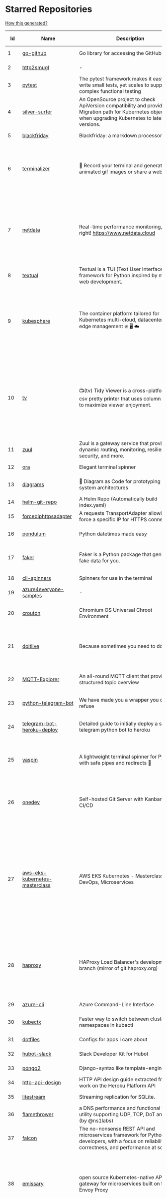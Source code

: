# Starred Repositories  

[How this generated?](../master/USAGE.md)  

| Id 			| Name			| Description | Star Counts | Topics/Tags   | Last Updated 	|  
| ----------- | ----------- 	| ----------- | ----------- | ----------- 	| -----------   |  
|1|[go-github](https://github.com/google/go-github.git)|Go library for accessing the GitHub API|8290||22-2-2022|  
|2|[http2smugl](https://github.com/neex/http2smugl.git)|-|411||10-11-2021|  
|3|[pytest](https://github.com/pytest-dev/pytest.git)|The pytest framework makes it easy to write small tests, yet scales to support complex functional testing|8448||25-2-2022|  
|4|[silver-surfer](https://github.com/devtron-labs/silver-surfer.git)|An OpenSource project to check ApiVersion compatibility and provide Migration path for Kubernetes objects when upgrading Kubernetes to latest versions.|125||29-10-2021|  
|5|[blackfriday](https://github.com/russross/blackfriday.git)|Blackfriday: a markdown processor for Go|4891||27-10-2020|  
|6|[terminalizer](https://github.com/faressoft/terminalizer.git)|🦄 Record your terminal and generate animated gif images or share a web player|12380|terminal, record, capture, shot, bash, powershell, gif, animated, generate, theme, colors, font, repeat, command-line, shell, zsh, bash-profile, render, tty, pty|18-4-2020|  
|7|[netdata](https://github.com/netdata/netdata.git)|Real-time performance monitoring, done right! https://www.netdata.cloud|58216|monitoring, iot, notifications, docker, statsd, kubernetes, cncf, prometheus, containers, netdata, analytics, devops, time-series, observability, alerting, graphing, influxdb, grafana, graphite, dashboard|27-2-2022|  
|8|[textual](https://github.com/Textualize/textual.git)|Textual is a TUI (Text User Interface) framework for Python inspired by modern web development.|8479|terminal, python, tui, rich|15-2-2022|  
|9|[kubesphere](https://github.com/kubesphere/kubesphere.git)|The container platform tailored for Kubernetes multi-cloud, datacenter, and edge management ⎈ 🖥 ☁️|8970|devops, container-management, k8s, cncf, cloud-native, servicemesh, kubesphere, kubernetes-platform-solution, kubernetes, jenkins, istio, observability, multi-cluster, hacktoberfest|24-2-2022|  
|10|[tv](https://github.com/alexhallam/tv.git)|📺(tv) Tidy Viewer is a cross-platform CLI csv pretty printer that uses column styling to maximize viewer enjoyment.|1401|cli, terminal, csv, pretty-printer, pretty-print, command-line-tool, data-science, rust, command-line, tabular-data, tibble, dataframe, datatable, csv-viewer, csv-visualization, csv-pretty-print, csv-cat, column, csv-column, hacktoberfest|26-1-2022|  
|11|[zuul](https://github.com/Netflix/zuul.git)|Zuul is a gateway service that provides dynamic routing, monitoring, resiliency, security, and more.|11737||24-2-2022|  
|12|[ora](https://github.com/sindresorhus/ora.git)|Elegant terminal spinner|7544||21-2-2022|  
|13|[diagrams](https://github.com/mingrammer/diagrams.git)|:art: Diagram as Code for prototyping cloud system architectures|16253|diagram, diagram-as-code, architecture, graphviz|9-2-2022|  
|14|[helm-git-repo](https://github.com/yks0000/helm-git-repo.git)|A Helm Repo (Automatically build index.yaml)|1||6-4-2021|  
|15|[forcediphttpsadapter](https://github.com/Roadmaster/forcediphttpsadapter.git)|A requests TransportAdapter allowing to force a specific IP for HTTPS connections.|38||1-11-2021|  
|16|[pendulum](https://github.com/sdispater/pendulum.git)|Python datetimes made easy|4708|python, datetime, date, time, python3, timezones|18-1-2022|  
|17|[faker](https://github.com/joke2k/faker.git)|Faker is a Python package that generates fake data for you.|13802|python, fake, testing, dataset, fake-data, test-data, test-data-generator|22-2-2022|  
|18|[cli-spinners](https://github.com/sindresorhus/cli-spinners.git)|Spinners for use in the terminal|1906||1-10-2021|  
|19|[azure4everyone-samples](https://github.com/MarczakIO/azure4everyone-samples.git)|-|162||12-2-2022|  
|20|[crouton](https://github.com/dnschneid/crouton.git)|Chromium OS Universal Chroot Environment|8027|chroot, shell, crouton, minecraft, ubuntu, debian, kali, linux, chromeos|11-1-2022|  
|21|[doitlive](https://github.com/sloria/doitlive.git)|Because sometimes you need to do it live|3095|command-line, presentations, python, live-coding, cli, click, bash, zsh, ipython, script, hacktoberfest|24-5-2021|  
|22|[MQTT-Explorer](https://github.com/thomasnordquist/MQTT-Explorer.git)|An all-round MQTT client that provides a structured topic overview|1643|mqtt, mqtt-explorer, homeautomation, mqtt-client, mqtt-smarthome, mqtt-tool|27-2-2022|  
|23|[python-telegram-bot](https://github.com/python-telegram-bot/python-telegram-bot.git)|We have made you a wrapper you can't refuse|17794|python, telegram, bot, chatbot, framework, hacktoberfest|2-2-2022|  
|24|[telegram-bot-heroku-deploy](https://github.com/AnshumanFauzdar/telegram-bot-heroku-deploy.git)|Detailed guide to initially deploy a simple telegram python bot to heroku|32|heroku-app, telegram-bot, telegram, deploy, hacktoberfest|5-2-2022|  
|25|[yaspin](https://github.com/pavdmyt/yaspin.git)|A lightweight terminal spinner for Python with safe pipes and redirects 🎁|510|spinner, terminal, cli-utilities, python, loader, unix, easy-to-use, python-library, awesome, console, cli, utilities|14-11-2021|  
|26|[onedev](https://github.com/theonedev/onedev.git)|Self-hosted Git Server with Kanban and CI/CD|6833|git, devops, docker, kubernetes, continuous-integration, continuous-deployment, self-hosted, kanban|28-2-2022|  
|27|[aws-eks-kubernetes-masterclass](https://github.com/stacksimplify/aws-eks-kubernetes-masterclass.git)|AWS EKS Kubernetes - Masterclass   DevOps, Microservices|372|kubernetes, kubernetes-pods, kubernetes-deployment, kubernetes-services, kubernetes-secrets, aws-eks, aws-eks-cluster, aws-ebs, aws-rds, aws-alb, aws-alb-ingress-controller, aws-fargate, aws-codebuild, aws-codecommit, aws-codepipeline, fluentd, aws-cloudwatch, docker, yaml|16-5-2021|  
|28|[haproxy](https://github.com/haproxy/haproxy.git)|HAProxy Load Balancer's development branch (mirror of git.haproxy.org)|2626|haproxy, load-balancer, reverse-proxy, proxy, http, http2, cache, fastcgi, high-availability, https, ipv6, proxy-protocol, ddos-mitigation, tls13, high-performance, caching|25-2-2022|  
|29|[azure-cli](https://github.com/Azure/azure-cli.git)|Azure Command-Line Interface|2934|azure, azure-cli, cloud|28-2-2022|  
|30|[kubectx](https://github.com/ahmetb/kubectx.git)|Faster way to switch between clusters and namespaces in kubectl|12419|kubernetes, kubectl, kubectl-plugins, kubernetes-clusters|11-1-2022|  
|31|[dotfiles](https://github.com/bbkane/dotfiles.git)|Configs for apps I care about|18||26-1-2022|  
|32|[hubot-slack](https://github.com/slackapi/hubot-slack.git)|Slack Developer Kit for Hubot|2272||13-1-2022|  
|33|[pongo2](https://github.com/flosch/pongo2.git)|Django-syntax like template-engine for Go|2176||18-1-2022|  
|34|[http-api-design](https://github.com/interagent/http-api-design.git)|HTTP API design guide extracted from work on the Heroku Platform API|13542||18-11-2021|  
|35|[litestream](https://github.com/benbjohnson/litestream.git)|Streaming replication for SQLite.|4295|sqlite, replication, s3|26-2-2022|  
|36|[flamethrower](https://github.com/DNS-OARC/flamethrower.git)|a DNS performance and functional testing utility supporting UDP, TCP, DoT and DoH (by @ns1labs)|247|dns, performance, functional-testing|4-2-2022|  
|37|[falcon](https://github.com/falconry/falcon.git)|The no-nonsense REST API and microservices framework for Python developers, with a focus on reliability, correctness, and performance at scale.|8701|python, framework, rest, microservices, web, api, http, wsgi, asgi, api-rest|27-2-2022|  
|38|[emissary](https://github.com/emissary-ingress/emissary.git)|open source Kubernetes-native API gateway for microservices built on the Envoy Proxy|3668|ambassador, kubernetes, gateway-api, microservice, cloud-native, api-gateway, docker, api-management, kubernetes-ingress, envoy-proxy, envoy, kubernetes-annotations|24-2-2022|  
|39|[x509-certificate-exporter](https://github.com/enix/x509-certificate-exporter.git)|A Prometheus exporter to monitor x509 certificates expiration in Kubernetes clusters or standalone|181|prometheus-exporter, kubernetes, monitoring-tool, certificates, expiration-monitoring, dashboard, grafana-dashboard, certificates-focusing, alert|1-2-2022|  
|40|[dailybot](https://github.com/sapumar/dailybot.git)|Simple telegram bot to remind about the daily stand up|8|bot, daily-standup, standup-meetings, standup, standupbot|23-12-2021|  
|41|[gcsfuse](https://github.com/GoogleCloudPlatform/gcsfuse.git)|A user-space file system for interacting with Google Cloud Storage|1408||28-2-2022|  
|42|[chartmuseum](https://github.com/helm/chartmuseum.git)|Host your own Helm Chart Repository|2725|helm, charts, kubernetes, chartmuseum|23-2-2022|  
|43|[rook](https://github.com/rook/rook.git)|Storage Orchestration for Kubernetes|9610|storage, kubernetes, ceph, storage-cluster, docker, cloud-native, etcd, cncf|27-2-2022|  
|44|[slate](https://github.com/slatedocs/slate.git)|Beautiful static documentation for your API|33719|slate, api-documentation, api, static-site-generator|15-12-2021|  
|45|[nativefier](https://github.com/nativefier/nativefier.git)|Make any web page a desktop application|29943|nodejs, electron, linux, windows, macos, desktop-application|15-2-2022|  
|46|[Public-APIs](https://github.com/n0shake/Public-APIs.git)|📚 A public list of APIs from round the web.|18036||27-2-2022|  
|47|[truffleHog](https://github.com/trufflesecurity/truffleHog.git)|Searches through git repositories for high entropy strings and secrets, digging deep into commit history|6399|entropy, secret, entropy-checks, regex, trufflehog|27-1-2022|  
|48|[django-health-check](https://github.com/KristianOellegaard/django-health-check.git)|a pluggable app that runs a full check on the deployment, using a number of plugins to check e.g. database, queue server, celery processes, etc.|783||18-1-2022|  
|49|[snyk](https://github.com/snyk/snyk.git)|Snyk CLI scans and monitors your projects for security vulnerabilities.|3810|security, monitor, snyk, vulnerabilities|24-2-2022|  
|50|[engineering-blogs](https://github.com/kilimchoi/engineering-blogs.git)|A curated list of engineering blogs|20918|engineering-blogs, tech, programming-blogs, software-development, lists|2-7-2021|  
|51|[awesome-readme](https://github.com/matiassingers/awesome-readme.git)|A curated list of awesome READMEs|11318|awesome-list, awesome, list, readme|13-12-2021|  
|52|[gods](https://github.com/emirpasic/gods.git)|GoDS (Go Data Structures). Containers (Sets, Lists, Stacks, Maps, Trees), Sets (HashSet, TreeSet, LinkedHashSet), Lists (ArrayList, SinglyLinkedList, DoublyLinkedList), Stacks (LinkedListStack, ArrayStack), Maps (HashMap, TreeMap, HashBidiMap, TreeBidiMap, LinkedHashMap), Trees (RedBlackTree, AVLTree, BTree, BinaryHeap), Comparators, Iterators, Enumerables, Sort, JSON|11140|go, golang, data-structure, map, tree, set, list, stack, iterator, enumerable, sort, avl-tree, red-black-tree, b-tree, binary-heap|18-11-2020|  
|53|[terraform](https://github.com/hashicorp/terraform.git)|Terraform enables you to safely and predictably create, change, and improve infrastructure. It is an open source tool that codifies APIs into declarative configuration files that can be shared amongst team members, treated as code, edited, reviewed, and versioned.|31405|graph, infrastructure-as-code, terraform, cloud, cloud-management|25-2-2022|  
|54|[rest.li](https://github.com/linkedin/rest.li.git)|Rest.li is a REST+JSON framework for building robust, scalable service architectures using dynamic discovery and simple asynchronous APIs.|2175||17-2-2022|  
|55|[30-Days-Of-Python](https://github.com/Asabeneh/30-Days-Of-Python.git)|30 days of Python programming challenge is a step-by-step guide to learn the Python programming language in 30 days. This challenge may take more than100 days, follow your own pace. |9015|30-days-of-python, python|17-11-2021|  
|56|[pre-commit-terraform](https://github.com/antonbabenko/pre-commit-terraform.git)|pre-commit git hooks to take care of Terraform configurations|1559|git-hooks, terraform, code-style, hooks, pre-commit, automation|22-2-2022|  
|57|[rich](https://github.com/Textualize/rich.git)|Rich is a Python library for rich text and beautiful formatting in the terminal.|35418|python, python3, python-library, terminal, terminal-color, markdown, tables, syntax-highlighting, ansi-colors, progress-bar-python, progress-bar, traceback, rich, tracebacks-rich, emoji|27-2-2022|  
|58|[vector](https://github.com/Netflix/vector.git)|Vector is an on-host performance monitoring framework which exposes hand picked high resolution metrics to every engineer’s browser.|3581||10-10-2020|  
|59|[DataStructures-Algorithms](https://github.com/rachitiitr/DataStructures-Algorithms.git)|The best library for implementation of all Data Structures and Algorithms - Trees + Graph Algorithms too!|2184|algorithms, data-structures, interview-prep, interview-preparation, competitive-programming, cpp, cpp-library, leetcode, leetcode-solutions|13-6-2021|  
|60|[github-cheat-sheet](https://github.com/tiimgreen/github-cheat-sheet.git)|A list of cool features of Git and GitHub.|33894|awesome, awesome-list, list, github, git|6-10-2020|  
|61|[chaosmonkey](https://github.com/Netflix/chaosmonkey.git)|Chaos Monkey is a resiliency tool that helps applications tolerate random instance failures.|11932||30-10-2020|  
|62|[core](https://github.com/home-assistant/core.git)|:house_with_garden: Open source home automation that puts local control and privacy first.|50158|python, home-automation, iot, internet-of-things, mqtt, raspberry-pi, asyncio|28-2-2022|  
|63|[markdown-here](https://github.com/adam-p/markdown-here.git)|Google Chrome, Firefox, and Thunderbird extension that lets you write email in Markdown and render it before sending.|54501||30-9-2018|  
|64|[dockerfiles](https://github.com/jessfraz/dockerfiles.git)|Various Dockerfiles I use on the desktop and on servers.|12374|dockerfiles, bash, docker, dockerfile, linux, shell, containers||  
|65|[fd](https://github.com/sharkdp/fd.git)|A simple, fast and user-friendly alternative to 'find'|20768|command-line, tool, filesystem, search, regex, rust, cli, terminal, hacktoberfest|1-2-2022|  
|66|[containerd](https://github.com/containerd/containerd.git)|An open and reliable container runtime|10413|containerd, oci, containers, docker, cncf, cri, kubernetes, hacktoberfest|25-2-2022|  
|67|[geeksforgeeks.pdf](https://github.com/dufferzafar/geeksforgeeks.pdf.git)|Topic wise PDFs of Geeks for Geeks articles. (Last updated in October 2018)|486|||  
|68|[ipython](https://github.com/ipython/ipython.git)|Official repository for IPython itself. Other repos in the IPython organization contain things like the website, documentation builds, etc.|15257|ipython, jupyter, data-science, notebook, python, repl, closember, hacktoberfest|27-2-2022|  
|69|[awesome-gcp-certifications](https://github.com/sathishvj/awesome-gcp-certifications.git)|Google Cloud Platform Certification resources.|2293|google-cloud-platform, certification, gcp, cloud|15-2-2022|  
|70|[boulder](https://github.com/letsencrypt/boulder.git)|An ACME-based certificate authority, written in Go. |4183|boulder, go, acme, certificate-authority, tls, lets-encrypt, ca, pki, rfc8555|25-2-2022|  
|71|[google-api-python-client](https://github.com/googleapis/google-api-python-client.git)|🐍 The official Python client library for Google's discovery based APIs.|5444||24-2-2022|  
|72|[behave](https://github.com/behave/behave.git)|BDD, Python style.|2537||15-2-2022|  
|73|[iris](https://github.com/linkedin/iris.git)|Iris is a highly configurable and flexible service for paging and messaging.|652|paging, escalation, messaging, automation|9-2-2022|  
|74|[vegeta](https://github.com/tsenart/vegeta.git)|HTTP load testing tool and library. It's over 9000!|19100|load-testing, go, benchmarking, http|11-10-2020|  
|75|[bokeh](https://github.com/bokeh/bokeh.git)|Interactive Data Visualization in the browser, from  Python|16006|bokeh, python, interactive-plots, javascript, visualization, plotting, plots, data-visualisation, notebooks, jupyter, visualisation, numfocus|21-2-2022|  
|76|[atlas](https://github.com/Netflix/atlas.git)|In-memory dimensional time series database.|3072||13-2-2022|  
|77|[face_recognition](https://github.com/ageitgey/face_recognition.git)|The world's simplest facial recognition api for Python and the command line|43261|machine-learning, face-detection, face-recognition, python|14-6-2021|  
|78|[free-for-dev](https://github.com/ripienaar/free-for-dev.git)|A list of SaaS, PaaS and IaaS offerings that have free tiers of interest to devops and infradev|53528||28-2-2022|  
|79|[interviews](https://github.com/kdn251/interviews.git)|Everything you need to know to get the job.|56352|java, interview, interview-questions, interview-practice, interview-preparation, interview-prep, algorithm, algorithm-challenges, algorithms, algorithm-competitions, technical-coding-interview, leetcode, leetcode-solutions, leetcode-java, coding-interviews, coding-interview, coding-challenge, coding-challenges, leetcode-questions, interviews|6-6-2020|  
|80|[brackets](https://github.com/adobe/brackets.git)|An open source code editor for the web, written in JavaScript, HTML and CSS.|33685||18-3-2021|  
|81|[mattermost-server](https://github.com/mattermost/mattermost-server.git)|Mattermost is an open source platform for secure collaboration across the entire software development lifecycle.|21934|collaboration, mattermost, golang, react-native, hacktoberfest|28-2-2022|  
|82|[requests](https://github.com/psf/requests.git)|A simple, yet elegant, HTTP library.|46984|python, http, forhumans, requests, python-requests, client, humans, cookies|26-2-2022|  
|83|[awesome-shell](https://github.com/alebcay/awesome-shell.git)|A curated list of awesome command-line frameworks, toolkits, guides and gizmos. Inspired by awesome-php.|23030|awesome-list, awesome, list, zsh, fish, bash, cli, shell|21-2-2022|  
|84|[ingress-nginx](https://github.com/kubernetes/ingress-nginx.git)|NGINX Ingress Controller for Kubernetes|12179|ingress-controller, kubernetes, nginx|27-2-2022|  
|85|[awesome-machine-learning](https://github.com/josephmisiti/awesome-machine-learning.git)|A curated list of awesome Machine Learning frameworks, libraries and software.|53348||10-1-2022|  
|86|[tldr](https://github.com/tldr-pages/tldr.git)|📚 Collaborative cheatsheets for console commands|37418|shell, man-page, tldr, manpages, documentation, cheatsheets, terminal, command-line, console, examples, help, manual, hacktoberfest|28-2-2022|  
|87|[osquery](https://github.com/osquery/osquery.git)|SQL powered operating system instrumentation, monitoring, and analytics.|18694|security, monitoring, intrusion-detection, sql, hacktoberfest|28-2-2022|  
|88|[pi-hole](https://github.com/pi-hole/pi-hole.git)|A black hole for Internet advertisements|35212|pi-hole, ad-blocker, shell, blocker, raspberry-pi, cloud, dnsmasq, dhcp, dhcp-server, dns-server, dashboard, hacktoberfest|20-2-2022|  
|89|[tech-interview-handbook](https://github.com/yangshun/tech-interview-handbook.git)|💯 Curated interview preparation materials for busy engineers|66475|interview-questions, coding-interviews, interview-practice, interview-preparation, algorithm, algorithms, system-design, behavioral-interviews, algorithm-interview, algorithm-interview-questions|28-2-2022|  
|90|[caddy](https://github.com/caddyserver/caddy.git)|Fast, multi-platform web server with automatic HTTPS|37485|go, web-server, caddyfile, http, http-server, reverse-proxy, https, tls, automatic-https, privacy, security|19-2-2022|  
|91|[black](https://github.com/psf/black.git)|The uncompromising Python code formatter|25836|python, code, formatter, codeformatter, gofmt, yapf, autopep8, pre-commit-hook|24-2-2022|  
|92|[kubespray](https://github.com/kubernetes-sigs/kubespray.git)|Deploy a Production Ready Kubernetes Cluster|11918|kubernetes-cluster, ansible, kubernetes, high-availability, bare-metal, gce, aws, kubespray, k8s-sig-cluster-lifecycle, hacktoberfest|26-2-2022|  
|93|[octodns](https://github.com/octodns/octodns.git)|Tools for managing DNS across multiple providers|2134|dns, workflow, infrastructure-as-code|23-2-2022|  
|94|[pykiteconnect](https://github.com/zerodha/pykiteconnect.git)|The official Python client library for the Kite Connect trading APIs|650||3-12-2021|  
|95|[tokei](https://github.com/XAMPPRocky/tokei.git)|Count your code, quickly.|6257|tokei, cloc, badge, rust, windows, linux, macos, statistics, code, cli|19-2-2022|  
|96|[cloud-custodian](https://github.com/cloud-custodian/cloud-custodian.git)|Rules engine for cloud security, cost optimization, and governance, DSL in yaml for policies to query, filter, and take actions on resources|4010|aws, compliance, cloud, rules-engine, cloud-computing, management, serverless, lambda, gcp, azure|23-2-2022|  
|97|[wtf](https://github.com/wtfutil/wtf.git)|The personal information dashboard for your terminal|13131|golang, dashboard, terminal, tui, cui, go, devops, wtf, wtfutil, hacktoberfest|18-2-2022|  
|98|[python-guide](https://github.com/realpython/python-guide.git)|Python best practices guidebook, written for humans. |24398|python, guide, book, kennethreitz|5-10-2021|  
|99|[microservices-demo](https://github.com/GoogleCloudPlatform/microservices-demo.git)|Sample cloud-native application with 10 microservices showcasing Kubernetes, Istio, gRPC and OpenCensus.|11732|kubernetes, grpc, istio, opencensus, gke, skaffold, sample-application, google-cloud, samples|25-2-2022|  
|100|[my-mac-os](https://github.com/nikitavoloboev/my-mac-os.git)|List of applications and tools that make my macOS experience even more amazing|18458|macos, curated, alfred, macros, personal, applications, karabiner, mac-setup, ios, nix, awesome|27-8-2021|  
|101|[authelia](https://github.com/authelia/authelia.git)|The Single Sign-On Multi-Factor portal for web apps|11881|totp, u2f, ldap, nginx, sso-authentication, yubikey, two-factor-authentication, docker, cookie, kubernetes, sso, multifactor, push-notifications, traefik, mfa, two-factor, authentication, security, golang, 2fa|28-2-2022|  
|102|[gotty](https://github.com/yudai/gotty.git)|Share your terminal as a web application|16265|tty, terminal, browser, web, go, websocket, javascript, typescript|13-12-2017|  
|103|[envoy](https://github.com/envoyproxy/envoy.git)|Cloud-native high-performance edge/middle/service proxy|19051|cats, rocket-ships, cars, more-cats, cats-over-dogs, nanoservices, corgis, cncf|26-2-2022|  
|104|[ohmyzsh](https://github.com/ohmyzsh/ohmyzsh.git)|🙃   A delightful community-driven (with 2,000+ contributors) framework for managing your zsh configuration. Includes 300+ optional plugins (rails, git, macOS, hub, docker, homebrew, node, php, python, etc), 140+ themes to spice up your morning, and an auto-update tool so that makes it easy to keep up with the latest updates from the community.|141331|shell, zsh-configuration, theme, terminal, productivity, hacktoberfest, zsh, cli, cli-app, themes, plugins, plugin-framework|25-2-2022|  
|105|[realworld](https://github.com/gothinkster/realworld.git)|"The mother of all demo apps" — Exemplary fullstack Medium.com clone powered by React, Angular, Node, Django, and many more 🏅|63979||26-2-2022|  
|106|[guacamole-server](https://github.com/apache/guacamole-server.git)|Mirror of Apache Guacamole Server|2009|guacamole, c, network-client, java, network-server, javascript|22-2-2022|  
|107|[hub](https://github.com/github/hub.git)|A command-line tool that makes git easier to use with GitHub.|21570|go, homebrew, git, github-api, pull-request|4-9-2021|  
|108|[kind](https://github.com/kubernetes-sigs/kind.git)|Kubernetes IN Docker - local clusters for testing Kubernetes|9362|k8s-sig-testing, kubernetes, kubeadm, golang, docker, podman|25-2-2022|  
|109|[strimzi-kafka-operator](https://github.com/strimzi/strimzi-kafka-operator.git)|Apache Kafka running on Kubernetes|2982|kafka, kubernetes, openshift, docker, messaging, enmasse, kafka-connect, kafka-streams, data-streaming, data-stream, data-streams, kubernetes-operator, kubernetes-controller|27-2-2022|  
|110|[brooklin](https://github.com/linkedin/brooklin.git)|An extensible distributed system for reliable nearline data streaming at scale|742|distributed-systems, data-streaming, scalability, kafka-mirror-maker, kafka, change-data-capture, java, linkedin|2-2-2022|  
|111|[wuzz](https://github.com/asciimoo/wuzz.git)|Interactive cli tool for HTTP inspection|9909|curl, golang, cli, http, inspector, http-inspection, go|22-1-2021|  
|112|[nprogress](https://github.com/rstacruz/nprogress.git)|For slim progress bars like on YouTube, Medium, etc|23982||19-4-2020|  
|113|[google-cloud-python](https://github.com/googleapis/google-cloud-python.git)|Google Cloud Client Library for Python|3805||17-2-2022|  
|114|[driftctl](https://github.com/snyk/driftctl.git)|Detect, track and alert on infrastructure drift|1769|infrastructure-drift, iac, terraform, aws, drift, infrastructure-as-code, hacktoberfest|25-2-2022|  
|115|[Gooey](https://github.com/chriskiehl/Gooey.git)|Turn (almost) any Python command line program into a full GUI application with one line|15493||4-2-2022|  
|116|[wrk](https://github.com/wg/wrk.git)|Modern HTTP benchmarking tool|31373|||  
|117|[learn-python](https://github.com/trekhleb/learn-python.git)|📚 Playground and cheatsheet for learning Python. Collection of Python scripts that are split by topics and contain code examples with explanations.|11934|python, python3, learning, programming-language, learning-python, learning-by-doing||  
|118|[fasthttp](https://github.com/valyala/fasthttp.git)|Fast HTTP package for Go. Tuned for high performance. Zero memory allocations in hot paths. Up to 10x faster than net/http|16974||23-2-2022|  
|119|[hugo](https://github.com/gohugoio/hugo.git)|The world’s fastest framework for building websites.|57325|go, hugo, static-site-generator, blog-engine, cms, content-management-system, documentation-tool, hacktoberfest|27-2-2022|  
|120|[og-aws](https://github.com/open-guides/og-aws.git)|📙 Amazon Web Services — a practical guide|30897||17-2-2022|  
|121|[sqlc](https://github.com/kyleconroy/sqlc.git)|Generate type-safe code from SQL|4865|go, postgresql, sql, orm, code-generator, mysql, python, kotlin|28-2-2022|  
|122|[professional-services](https://github.com/GoogleCloudPlatform/professional-services.git)|Common solutions and tools developed by Google Cloud's Professional Services team|2023|google-cloud-platform, google-cloud-dataflow, google-cloud-ml, google-cloud-compute, gke, bigquery, solutions, tools, examples|25-2-2022|  
|123|[terraformer](https://github.com/GoogleCloudPlatform/terraformer.git)|CLI tool to generate terraform files from existing infrastructure (reverse Terraform). Infrastructure to Code|6850|cloud, terraform, terraform-configurations, gcp, google-cloud, hcl, golang, infrastructure-as-code, aws, kubernetes|8-2-2022|  
|124|[awesome-awesomeness](https://github.com/bayandin/awesome-awesomeness.git)|A curated list of awesome awesomeness|28575||15-11-2021|  
|125|[cilium](https://github.com/cilium/cilium.git)|eBPF-based Networking, Security, and Observability|10996|containers, bpf, security, kubernetes, kubernetes-networking, cni, kernel, loadbalancing, monitoring, troubleshooting, xdp, ebpf, k8s, observability, networking|25-2-2022|  
|126|[benten](https://github.com/intuit/benten.git)|Chatbot Development Framework (with Slack integration for Jira and Jenkins)|126||31-3-2021|  
|127|[jq](https://github.com/stedolan/jq.git)|Command-line JSON processor|21421||24-10-2021|  
|128|[python-slack-sdk](https://github.com/slackapi/python-slack-sdk.git)|Slack Developer Kit for Python|3350|python, slack, slackapi, asyncio, aiohttp-client, aiohttp, websockets, websocket, websocket-client, socket-mode|24-2-2022|  
|129|[python-concurrency](https://github.com/volker48/python-concurrency.git)|Code examples from my toptal engineering blog article|140|python, python-concurrency, asyncio, multiprocessing||  
|130|[awesome](https://github.com/sindresorhus/awesome.git)|😎 Awesome lists about all kinds of interesting topics|190760|awesome, awesome-list, unicorns, lists, resources|27-2-2022|  
|131|[gitbook](https://github.com/GitbookIO/gitbook.git)|📝 Modern documentation format and toolchain using Git and Markdown|24479||27-12-2018|  
|132|[linkerd2](https://github.com/linkerd/linkerd2.git)|Ultralight, security-first service mesh for Kubernetes. Main repo for Linkerd 2.x.|8128|service-mesh, rust, golang, kubernetes, linkerd, cloud-native|25-2-2022|  
|133|[FlameGraph](https://github.com/brendangregg/FlameGraph.git)|Stack trace visualizer|12587||31-8-2021|  
|134|[learn-regex](https://github.com/ziishaned/learn-regex.git)|Learn regex the easy way|40686||1-2-2022|  
|135|[computer-science](https://github.com/ossu/computer-science.git)|:mortar_board: Path to a free self-taught education in Computer Science!|108903|computer-science, awesome-list, courses, curriculum|17-12-2021|  
|136|[vscode-debug-visualizer](https://github.com/hediet/vscode-debug-visualizer.git)|An extension for VS Code that visualizes data during debugging.|7177|vscode-extension, hacktoberfest, visualization||  
|137|[atom](https://github.com/atom/atom.git)|:atom: The hackable text editor|56885|atom, editor, javascript, electron, windows, linux, macos|23-2-2022|  
|138|[python-cheatsheet](https://github.com/gto76/python-cheatsheet.git)|Comprehensive Python Cheatsheet|27527|cheatsheet, python, reference, python-cheatsheet|27-2-2022|  
|139|[pyenv](https://github.com/pyenv/pyenv.git)|Simple Python version management|26276|python, shell|4-2-2022|  
|140|[goldmark](https://github.com/yuin/goldmark.git)|:trophy: A markdown parser written in Go. Easy to extend, standard(CommonMark) compliant, well structured.|1961|markdown, commonmark, golang, go|19-2-2022|  
|141|[nocode](https://github.com/kelseyhightower/nocode.git)|The best way to write secure and reliable applications. Write nothing; deploy nowhere.|51711||21-1-2020|  
|142|[flower](https://github.com/mher/flower.git)|Real-time monitor and web admin for Celery distributed task queue|5111|celery, task-queue, monitoring, administration, workers, rabbitmq, redis, python, asynchronous|25-11-2021|  
|143|[terrascan](https://github.com/accurics/terrascan.git)|Detect compliance and security violations across Infrastructure as Code to mitigate risk before provisioning cloud native infrastructure.|2815|security-tools, infrastructure-as-code, devsecops, devops, security, terraform, aws, cloudsecurity, cloud-security, terrascan, infrastructure, security-violations, architecture, kubernetes, iac, sast, azure-security, aws-security, gcp-security, scans|28-2-2022|  
|144|[coding-interview-university](https://github.com/jwasham/coding-interview-university.git)|A complete computer science study plan to become a software engineer.|210685||25-2-2022|  
|145|[terraform-multi-account](https://github.com/inovex/terraform-multi-account.git)|Some example how toadress multiple aws accounts with Terraform|20||12-6-2018|  
|146|[30-Days-of-Code](https://github.com/xeoneux/30-Days-of-Code.git)|👨‍💻 30 Days of Code by HackerRank Solutions in C++, C#, F#, Go, Java, JavaScript, Python, Ruby, Swift & TypeScript. PRs Welcome! 😄|656|||  
|147|[awesome-scalability](https://github.com/binhnguyennus/awesome-scalability.git)|The Patterns of Scalable, Reliable, and Performant Large-Scale Systems|37512||19-2-2022|  
|148|[wait-for-it](https://github.com/vishnubob/wait-for-it.git)|Pure bash script to test and wait on the availability of a TCP host and port|7438|||  
|149|[teleport](https://github.com/gravitational/teleport.git)|Certificate authority and access plane for SSH, Kubernetes, web apps, databases and desktops|11119||25-2-2022|  
|150|[every-programmer-should-know](https://github.com/mtdvio/every-programmer-should-know.git)|A collection of (mostly) technical things every software developer should know about|52428|cc-by, computer-science, educational, novice, collection|19-4-2021|  
|151|[badges](https://github.com/Naereen/badges.git)|:pencil: Markdown code for lots of small badges :ribbon: :pushpin: (shields.io, forthebadge.com etc) :sunglasses:. Contributions are welcome! Please add yours!|3142|forthebadge, badges, markdown, markdown-cheatsheet, meta-badge, forthebadge-cc, restructuredtext, pokemon, python, awesome, markup||  
|152|[developer-roadmap](https://github.com/kamranahmedse/developer-roadmap.git)|Roadmap to becoming a developer in 2022|187175|computer-science, roadmap, developer-roadmap, frontend-roadmap, devops-roadmap, backend-roadmap, study-plan, engineering, react-roadmap, angular-roadmap, python-roadmap, go-roadmap, java-roadmap, dba-roadmap|25-2-2022|  
|153|[frp](https://github.com/fatedier/frp.git)|A fast reverse proxy to help you expose a local server behind a NAT or firewall to the internet.|53700|proxy, reverse-proxy, tunnel, nat, go, firewall, frp, expose, http-proxy|24-2-2022|  
|154|[scrapy](https://github.com/scrapy/scrapy.git)|Scrapy, a fast high-level web crawling & scraping framework for Python.|42885|python, scraping, crawling, framework, crawler, hacktoberfest|23-2-2022|  
|155|[algorithm-visualizer](https://github.com/algorithm-visualizer/algorithm-visualizer.git)|:fireworks:Interactive Online Platform that Visualizes Algorithms from Code|36399|algorithm, data-structure, visualization, animation|30-11-2021|  
|156|[mypy](https://github.com/python/mypy.git)|Optional static typing for Python|12622|python, types, typing, typechecker, linter||  
|157|[grequests](https://github.com/spyoungtech/grequests.git)|Requests + Gevent = <3|3962||26-1-2022|  
|158|[mux](https://github.com/gorilla/mux.git)|A powerful HTTP router and URL matcher for building Go web servers with 🦍|16085||12-12-2021|  
|159|[hyper](https://github.com/vercel/hyper.git)|A terminal built on web technologies|37951||22-2-2022|  
|160|[argo-cd](https://github.com/argoproj/argo-cd.git)|Declarative continuous deployment for Kubernetes.|8573||26-2-2022|  
|161|[tqdm](https://github.com/tqdm/tqdm.git)|A Fast, Extensible Progress Bar for Python and CLI|21296||28-2-2022|  
|162|[fortio](https://github.com/fortio/fortio.git)|Fortio load testing library, command line tool, advanced echo server and web UI in go (golang). Allows to specify a set query-per-second load and record latency histograms and other useful stats.|2313||27-2-2022|  
|163|[go-restful](https://github.com/emicklei/go-restful.git)|package for building REST-style Web Services using Go|4374|||  
|164|[aws-load-balancer-controller](https://github.com/kubernetes-sigs/aws-load-balancer-controller.git)|A Kubernetes controller for Elastic Load Balancers|2709||23-2-2022|  
|165|[chaos-mesh](https://github.com/chaos-mesh/chaos-mesh.git)|A Chaos Engineering Platform for Kubernetes.|4543||26-2-2022|  
|166|[nuclei](https://github.com/projectdiscovery/nuclei.git)|Fast and customizable vulnerability scanner based on simple YAML based DSL.|7133|cve-scanner, subdomain-takeover, nuclei-engine, vulnerability-detection, vulnerability-assessment, vulnerability-scanner, security, attack-surface, security-scanner||  
|167|[awesome-courses](https://github.com/prakhar1989/awesome-courses.git)|:books: List of awesome university courses for learning Computer Science!|39346|computer-science, courses, awesome-list, awesome|2-12-2020|  
|168|[checkov](https://github.com/bridgecrewio/checkov.git)|Prevent cloud misconfigurations during build-time for Terraform, CloudFormation, Kubernetes, Serverless framework and other infrastructure-as-code-languages with Checkov by Bridgecrew.|3836|terraform, static-analysis, aws, gcp, azure, aws-security, azure-security, gcp-security, cloudformation, scans, compliance, kubernetes, kubernetes-security, devsecops, helm-charts, policy-as-code, infrastructure-as-code, devops, terraform-security, hacktoberfest|27-2-2022|  
|169|[age](https://github.com/FiloSottile/age.git)|A simple, modern and secure encryption tool (and Go library) with small explicit keys, no config options, and UNIX-style composability.|10017|built-at-rc, age-encryption|24-2-2022|  
|170|[styleguide](https://github.com/google/styleguide.git)|Style guides for Google-originated open-source projects|29998|cpplint, styleguide, style-guide|10-2-2022|  
|171|[acme.sh](https://github.com/acmesh-official/acme.sh.git)|A pure Unix shell script implementing ACME client protocol|25552|acme, acme-protocol, letsencrypt, certbot, shell, ash, bash, posix, posix-sh, zerossl, buypass, acme-client|4-2-2022|  
|172|[python-docs-samples](https://github.com/GoogleCloudPlatform/python-docs-samples.git)|Code samples used on cloud.google.com|5432|python, samples|26-2-2022|  
|173|[awesome-flask](https://github.com/humiaozuzu/awesome-flask.git)|A curated list of awesome Flask resources and plugins|10438|flask, flask-resources, awesome||  
|174|[school-of-sre](https://github.com/linkedin/school-of-sre.git)|At LinkedIn, we are using this curriculum for onboarding our entry-level talents into the SRE role.|5429|sre, linux, networking, git, python, mysql, nosql, hadoop, system-design, security|5-11-2021|  
|175|[awesome-vscode](https://github.com/viatsko/awesome-vscode.git)|🎨 A curated list of delightful VS Code packages and resources.|19896|visual-studio, vscode, vscode-theme, vscode-extension, awesome, awesome-list, list, visualstudio, visual-studio-code, visual-studio-code-extension, visual-studio-code-theme|9-12-2021|  
|176|[profile-summary-for-github](https://github.com/tipsy/profile-summary-for-github.git)|Tool for visualizing GitHub profiles|19522|kotlin, webapp, github-api, javalin|13-9-2021|  
|177|[poetry](https://github.com/python-poetry/poetry.git)|Python dependency management and packaging made easy.|18478|python, dependency-manager, package-manager, packaging, hacktoberfest|28-2-2022|  
|178|[pace](https://github.com/CodeByZach/pace.git)|Automatically add a progress bar to your site.|15392|pace, progress-bar, pace-js, loading-bar, loading-indicator, loading-animation|28-7-2021|  
|179|[redis-datasets](https://github.com/redis-developer/redis-datasets.git)|A Curated List of Sample Redis Datasets|31|dataset, sample-dataset, redis-modules, redis-datasets||  
|180|[schema](https://github.com/keleshev/schema.git)|Schema validation just got Pythonic|2533||1-12-2021|  
|181|[bat](https://github.com/sharkdp/bat.git)|A cat(1) clone with wings.|32721|command-line, tool, syntax-highlighting, git, terminal, cli, rust, hacktoberfest|27-2-2022|  
|182|[discourse](https://github.com/discourse/discourse.git)|A platform for community discussion. Free, open, simple.|35098|discourse, javascript, rails, ruby, ember, forum, postgresql|28-2-2022|  
|183|[sops](https://github.com/mozilla/sops.git)|Simple and flexible tool for managing secrets|9218|security, secret-distribution, devops, aws, pgp, gcp, secret-management, azure, sops||  
|184|[cheat.sh](https://github.com/chubin/cheat.sh.git)|the only cheat sheet you need|28280|cheatsheet, curl, terminal, command-line, cli, examples, documentation, help, tldr, hacktoberfest2021|1-1-2022|  
|185|[build-your-own-x](https://github.com/danistefanovic/build-your-own-x.git)|🤓 Build your own (insert technology here)|133137|programming, tutorials, tutorial-code, tutorial-exercises, free|16-2-2022|  
|186|[resume-cli](https://github.com/jsonresume/resume-cli.git)|CLI tool to easily setup a new resume 📑|4042|cli, javascript, resume, json|15-2-2022|  
|187|[learn-python3](https://github.com/jerry-git/learn-python3.git)|Jupyter notebooks for teaching/learning Python 3|4600|teaching-materials, python3, jupyter-notebook, learning-python, python-exercises|2-8-2020|  
|188|[upterm](https://github.com/railsware/upterm.git)|A terminal emulator for the 21st century.|19422|tty, terminal, terminal-emulators, console, pty, typescript, electron, react, terminals, shell|20-5-2019|  
|189|[gloo](https://github.com/solo-io/gloo.git)|The Feature-rich, Kubernetes-native, Next-Generation API Gateway Built on Envoy|3300|gloo, envoy, api-gateway, serverless, api-management, kubernetes, kubernetes-ingress-controller, microservices, hybrid-apps, legacy-apps, grpc, cloud-native, envoy-proxy|25-2-2022|  
|190|[PayloadsAllTheThings](https://github.com/swisskyrepo/PayloadsAllTheThings.git)|A list of useful payloads and bypass for Web Application Security and Pentest/CTF|35292|pentest, payload, bypass, web-application, hacking, vulnerability, bounty, methodology, privilege-escalation, penetration-testing, cheatsheet, security, enumeration, bugbounty, redteam, payloads, hacktoberfest|22-2-2022|  
|191|[ngrok](https://github.com/inconshreveable/ngrok.git)|Introspected tunnels to localhost|21409||31-5-2016|  
|192|[echarts](https://github.com/apache/echarts.git)|Apache ECharts is a powerful, interactive charting and data visualization library for browser|50033|echarts, data-visualization, charts, charting-library, visualization, apache, data-viz, canvas, svg|28-2-2022|  
|193|[pulumi](https://github.com/pulumi/pulumi.git)|Pulumi - Developer-First Infrastructure as Code. Your Cloud, Your Language, Your Way 🚀|11529|infrastructure-as-code, serverless, containers, aws, azure, gcp, kubernetes, cloud, cloud-computing, iac, csharp, typescript, javascript, golang, go, dotnet, fsharp, python|26-2-2022|  
|194|[interactive-coding-challenges](https://github.com/donnemartin/interactive-coding-challenges.git)|120+ interactive Python coding interview challenges (algorithms and data structures).  Includes Anki flashcards.|24832|python, algorithm, data-structure, development, programming, coding, interview, interview-questions, interview-practice, competitive-programming|5-8-2020|  
|195|[learnopencv](https://github.com/spmallick/learnopencv.git)|Learn OpenCV  : C++ and Python Examples|15736|computer-vision, machine-learning, ai, deep-learning, deep-neural-networks, deeplearning, computervision, opencv, opencv-python, opencv-library, opencv3, opencv-cpp, opencv-tutorial|23-2-2022|  
|196|[kubernetes-the-hard-way](https://github.com/kelseyhightower/kubernetes-the-hard-way.git)|Bootstrap Kubernetes the hard way on Google Cloud Platform. No scripts.|30220||2-5-2021|  
|197|[azure-sdk-for-python](https://github.com/Azure/azure-sdk-for-python.git)|This repository is for active development of the Azure SDK for Python. For consumers of the SDK we recommend visiting our public developer docs at https://docs.microsoft.com/python/azure/ or our versioned developer docs at https://azure.github.io/azure-sdk-for-python. |2531|python, azure, azure-sdk|28-2-2022|  
|198|[terraform-provider-restapi](https://github.com/Mastercard/terraform-provider-restapi.git)|A terraform provider to manage objects in a RESTful API|561||3-2-2022|  
|199|[ansible](https://github.com/ansible/ansible.git)|Ansible is a radically simple IT automation platform that makes your applications and systems easier to deploy and maintain. Automate everything from code deployment to network configuration to cloud management, in a language that approaches plain English, using SSH, with no agents to install on remote systems. https://docs.ansible.com.|52271|python, ansible, hacktoberfest|25-2-2022|  
|200|[k8s-conformance](https://github.com/cncf/k8s-conformance.git)|🧪CNCF K8s Conformance Working Group|650|cncf, kubernetes, conformance|24-2-2022|  
|201|[locust](https://github.com/locustio/locust.git)|Scalable user load testing tool written in Python|18280|locust, python, load-testing, performance-testing, http, benchmarking, load-generator|25-2-2022|  
|202|[xdp-tutorial](https://github.com/xdp-project/xdp-tutorial.git)|XDP tutorial|1167|xdp, bpf, libbpf, tutorial|15-2-2022|  
|203|[gitui](https://github.com/extrawurst/gitui.git)|Blazing 💥 fast terminal-ui for git written in rust 🦀|7355|rust, tui, terminal, git, command-line-tool, command-line-interface, async, hacktoberfest, bash|25-2-2022|  
|204|[miniserve](https://github.com/svenstaro/miniserve.git)|🌟 For when you really just want to serve some files over HTTP right now!|3078|serve, http-server, server, static-files, cli, command-line, command-line-tool|24-2-2022|  
|205|[starred-repo-toc](https://github.com/yks0000/starred-repo-toc.git)|Generates Markdown table for all Starred Repositories by a GitHub user.|4|starred-repositories, starred|28-2-2022|  
|206|[cruise-control](https://github.com/linkedin/cruise-control.git)|Cruise-control is the first of its kind to fully automate the dynamic workload rebalance and self-healing of a Kafka cluster. It provides great value to Kafka users by simplifying the operation of Kafka clusters.|2100|kafka, cluster-management, self-healing|22-2-2022|  
|207|[managers-playbook](https://github.com/ksindi/managers-playbook.git)|:book: Heuristics for effective management|4592|management, one-on-ones, feedback, advice, coaching, meetings, decision-making|3-8-2021|  
|208|[mdBook](https://github.com/rust-lang/mdBook.git)|Create book from markdown files. Like Gitbook but implemented in Rust|8791||22-2-2022|  
|209|[awesome-hyper](https://github.com/bnb/awesome-hyper.git)|🖥 Delightful Hyper plugins, themes, and resources|9744|hyper, hyperterm, zeit, terminal, awesome, awesome-list||  
|210|[pulsar](https://github.com/apache/pulsar.git)|Apache Pulsar - distributed pub-sub messaging system|10432|pulsar, pubsub, messaging, streaming, queuing, event-streaming|28-2-2022|  
|211|[opencv-python](https://github.com/opencv/opencv-python.git)|Automated CI toolchain to produce precompiled opencv-python, opencv-python-headless, opencv-contrib-python and opencv-contrib-python-headless packages.|2556|opencv, python, wheel, python-3, opencv-python, opencv-contrib-python, precompiled, pypi, manylinux|25-1-2022|  
|212|[python-fire](https://github.com/google/python-fire.git)|Python Fire is a library for automatically generating command line interfaces (CLIs) from absolutely any Python object.|21980|python, cli|17-6-2021|  
|213|[Python-for-Algorithms--Data-Structures--and-Interviews](https://github.com/jmportilla/Python-for-Algorithms--Data-Structures--and-Interviews.git)|Files for Udemy Course on Algorithms and Data Structures|1985||30-12-2021|  
|214|[sonobuoy](https://github.com/vmware-tanzu/sonobuoy.git)|Sonobuoy is a diagnostic tool that makes it easier to understand the state of a Kubernetes cluster by running a set of Kubernetes conformance tests and other plugins in an accessible and non-destructive manner.|2496|kubernetes, kubernetes-cluster, kubernetes-setup, kubernetes-deployment, discovery, bugreport, heptio, tanzu, sonobuoy, conformance, conformance-tests, cncf|21-2-2022|  
|215|[aws-cli](https://github.com/aws/aws-cli.git)|Universal Command Line Interface for Amazon Web Services|12070|aws, cloud, aws-cli, cloud-management||  
|216|[opencv](https://github.com/opencv/opencv.git)|Open Source Computer Vision Library|59952|opencv, c-plus-plus, computer-vision, deep-learning, image-processing|26-2-2022|  
|217|[kubernetes-network-policy-recipes](https://github.com/ahmetb/kubernetes-network-policy-recipes.git)|Example recipes for Kubernetes Network Policies that you can just copy paste|3868|kubernetes, networking, security||  
|218|[katran](https://github.com/facebookincubator/katran.git)|A high performance layer 4 load balancer|3518||26-2-2022|  
|219|[argo-workflows](https://github.com/argoproj/argo-workflows.git)|Workflow engine for Kubernetes|10529|workflow, kubernetes, argo, dag, knative, airflow, machine-learning, argo-workflows, workflow-engine, hacktoberfest, cloud-native, cncf, k8s|25-2-2022|  
|220|[jsonnet](https://github.com/google/jsonnet.git)|Jsonnet - The data templating language|5380|jsonnet, configuration, config, functional, json||  
|221|[drawio](https://github.com/jgraph/drawio.git)|Source to app.diagrams.net|27997|||  
|222|[Python-Sample-Application](https://github.com/uber/Python-Sample-Application.git)|-|354||9-3-2015|  
|223|[minikube](https://github.com/kubernetes/minikube.git)|Run Kubernetes locally|23371|minikube, kubernetes, cluster, containers, go, cncf||  
|224|[ultimate-go](https://github.com/hoanhan101/ultimate-go.git)|The Ultimate Go Study Guide|14751|golang, computer-systems, programming, ebook, study-guide|17-9-2021|  
|225|[linux](https://github.com/torvalds/linux.git)|Linux kernel source tree|127664||27-2-2022|  
|226|[system-design-interview](https://github.com/checkcheckzz/system-design-interview.git)|System design interview for IT companies|16950||23-12-2020|  
|227|[what-happens-when](https://github.com/alex/what-happens-when.git)|An attempt to answer the age old interview question "What happens when you type google.com into your browser and press enter?"|33011||8-2-2022|  
|228|[codebytere.github.io](https://github.com/codebytere/codebytere.github.io.git)|personal website|426||14-2-2022|  
|229|[blockly](https://github.com/google/blockly.git)|The web-based visual programming editor.|10035||22-2-2022|  
|230|[kong](https://github.com/Kong/kong.git)|🦍 The Cloud-Native API Gateway |31313|api-gateway, nginx, luajit, microservices, api-management, serverless, apis, iot, consul, docker, reverse-proxy, cloud-native, microservice, kong, devops, servicecontrol, kubernetes, kubernetes-ingress-controller, kubernetes-ingress|25-2-2022|  
|231|[awesome-microservices](https://github.com/mfornos/awesome-microservices.git)|A curated list of Microservice Architecture related principles and technologies.|10825|awesome, microservices, microservices-architecture, cloud-native, cloud-computing||  
|232|[vuls](https://github.com/future-architect/vuls.git)|Agent-less vulnerability scanner for Linux, FreeBSD, Container, WordPress, Programming language libraries, Network devices|9010|vuls, vulnerability-scanners, golang, go, linux, freebsd, vulnerability-detection, security, security-tools, cybersecurity, security-vulnerability, security-scanner, security-hardening, security-automation, security-audit, vulnerability-assessment, vulnerability-management, vulnerability-scanner, vulnerabilities, administrator|23-2-2022|  
|233|[pipeline](https://github.com/tektoncd/pipeline.git)|A cloud-native Pipeline resource.|6919|tekton, pipeline, kubernetes, cdf, hacktoberfest|25-2-2022|  
|234|[kubernetes](https://github.com/kubernetes/kubernetes.git)|Production-Grade Container Scheduling and Management|85905|kubernetes, go, cncf, containers|27-2-2022|  
|235|[swagger-ui](https://github.com/swagger-api/swagger-ui.git)|Swagger UI is a collection of HTML, JavaScript, and CSS assets that dynamically generate beautiful documentation from a Swagger-compliant API.|21636|swagger, swagger-ui, swagger-api, swagger-js, rest, rest-api, openapi-specification, oas, openapi, openapi3, hacktoberfest|28-2-2022|  
|236|[awesome-deep-learning](https://github.com/ChristosChristofidis/awesome-deep-learning.git)|A curated list of awesome Deep Learning tutorials, projects and communities.|18358|deep-learning, neural-network, machine-learning, awesome, awesome-list, recurrent-networks, deep-networks, deep-learning-tutorial, face-images|30-11-2020|  
|237|[golang-web-dev](https://github.com/GoesToEleven/golang-web-dev.git)|-|2895|||  
|238|[argo-events](https://github.com/argoproj/argo-events.git)|Event-driven workflow automation framework|1376|kubernetes, event-driven, cloudevents, workflows, triggers, automation-framework, cloud-native, argo, pipelines, event-source, workflow-automation|28-2-2022|  
|239|[fastapi](https://github.com/tiangolo/fastapi.git)|FastAPI framework, high performance, easy to learn, fast to code, ready for production|42449|python, json, swagger-ui, redoc, starlette, openapi, api, openapi3, framework, async, asyncio, uvicorn, python3, python-types, pydantic, json-schema, fastapi, swagger, rest, web|21-2-2022|  
|240|[aws-cloudformation-user-guide](https://github.com/awsdocs/aws-cloudformation-user-guide.git)|The open source version of the AWS CloudFormation User Guide|619|aws, aws-cloudformation, cloudformation|16-2-2022|  
|241|[backstage](https://github.com/backstage/backstage.git)|Backstage is an open platform for building developer portals|15176|infrastructure, dx, developer-experience, developer-portal, service-catalog, microservices, cncf, backstage, hacktoberfest|26-2-2022|  
|242|[service-fabric](https://github.com/microsoft/service-fabric.git)|Service Fabric is a distributed systems platform for packaging, deploying, and managing stateless and stateful distributed applications and containers at large scale.|2891|cloud-native, containers, orchestration, distributed-systems, cloud-computing, microservices|18-2-2022|  
|243|[terraform-course](https://github.com/wardviaene/terraform-course.git)|Course files for my Udemy course about Terraform|1242||24-2-2022|  
|244|[ace](https://github.com/ajaxorg/ace.git)|Ace (Ajax.org Cloud9 Editor)|24130||18-2-2022|  
|245|[argo-rollouts](https://github.com/argoproj/argo-rollouts.git)|Progressive Delivery for Kubernetes|1402|gitops, canary, bluegreen, kubernetes, argoproj, deployments, experiments, argo-rollouts, progressive-delivery|25-2-2022|  
|246|[typing](https://github.com/python/typing.git)|Python static typing home. Contains the source for typing_extensions and the documentation. Also hosts a user help forum.|1160|python, types, typing, static-typing, gradual-typing|21-2-2022|  
|247|[elasticsearch](https://github.com/elastic/elasticsearch.git)|Free and Open, Distributed, RESTful Search Engine|58665|elasticsearch, java, search-engine|28-2-2022|  
|248|[game_control](https://github.com/ChoudharyChanchal/game_control.git)|-|744||19-7-2020|  
|249|[stern](https://github.com/wercker/stern.git)|⎈ Multi pod and container log tailing for Kubernetes|5764|kubernetes, tail, devops, logging, debugging||  
|250|[goaccess](https://github.com/allinurl/goaccess.git)|GoAccess is a real-time web log analyzer and interactive viewer that runs in a terminal in *nix systems or through your browser.|14397|goaccess, c, real-time, data-analysis, analytics, nginx, apache, webserver, web-analytics, monitoring, dashboard, command-line, gdpr, privacy, cli, tui, google-analytics, ncurses, terminal|19-2-2022|  
|251|[Python](https://github.com/TheAlgorithms/Python.git)|All Algorithms implemented in Python|129974|python, algorithm, algorithms-implemented, algorithm-competitions, algos, sorts, searches, sorting-algorithms, education, learn, practice, community-driven, interview, hacktoberfest|13-2-2022|  
|252|[wrk2](https://github.com/giltene/wrk2.git)|A constant throughput, correct latency recording variant of wrk|3353||24-9-2019|  
|253|[project-based-learning](https://github.com/practical-tutorials/project-based-learning.git)|Curated list of project-based tutorials|63574|tutorial, project, beginner-project, webdevelopment, python, javascript, cpp, golang|28-1-2022|  
|254|[istio](https://github.com/istio/istio.git)|Connect, secure, control, and observe services.|29617|microservices, service-mesh, lyft-envoy, kubernetes, api-management, circuit-breaker, polyglot-microservices, enforce-policies, proxies, microservice, envoy, consul, nomad, request-routing, resiliency, fault-injection|28-2-2022|  
|255|[udemy-downloader-gui](https://github.com/FaisalUmair/udemy-downloader-gui.git)|A desktop application for downloading Udemy Courses|5591|electron, nodejs, udemy, udemy-dl, udemy-downloader-gui, windows, mac, macos, linux, downloader|11-8-2020|  
|256|[k2tf](https://github.com/sl1pm4t/k2tf.git)|Kubernetes YAML to Terraform HCL converter|675|terraform, kubernetes, yaml, hcl, tool, utility, command-line-tool, converter, hashicorp, hashicorp-terraform|10-1-2022|  
|257|[go-leetcode](https://github.com/austingebauer/go-leetcode.git)|A collection of 100+ popular LeetCode problems solved in Go.|1701|leetcode, ctci|10-3-2021|  
|258|[sceptre](https://github.com/Sceptre/sceptre.git)|Build better AWS infrastructure|1298|aws, cloudformation, infrastructure, python, devops, cloud, sceptre|23-2-2022|  
|259|[moto](https://github.com/spulec/moto.git)|A library that allows you to easily mock out tests based on AWS infrastructure.|5625|boto, aws, ec2, s3|27-2-2022|  
|260|[autoscaler](https://github.com/kubernetes/autoscaler.git)|Autoscaling components for Kubernetes|5400|||  
|261|[Notepads](https://github.com/JasonStein/Notepads.git)|A modern, lightweight text editor with a minimalist design.|5837|fluent, notepad, texteditor, uwp, markdown, diff-viewer, windows, app|21-1-2022|  
|262|[traefik](https://github.com/traefik/traefik.git)|The Cloud Native Application Proxy|37016|microservice, docker, marathon, mesos, consul, etcd, kubernetes, load-balancer, reverse-proxy, zookeeper, letsencrypt, golang, go|21-2-2022|  
|263|[examples](https://github.com/kubernetes/examples.git)|Kubernetes application example tutorials|4777|||  
|264|[cert-manager](https://github.com/cert-manager/cert-manager.git)|Automatically provision and manage TLS certificates in Kubernetes|8494|kubernetes, letsencrypt, tls, certificate, crd, hacktoberfest||  
|265|[admiral](https://github.com/istio-ecosystem/admiral.git)|Admiral provides automatic configuration generation, syncing and service discovery for multicluster Istio service mesh|423|admiral, service-mesh, istio, k8s, multi-cluster, automation, configuration, service-discovery, multicluster, microservices, clusters|10-2-2022|  
|266|[machine](https://github.com/docker/machine.git)|Machine management for a container-centric world|6487|||  
|267|[leveldb](https://github.com/google/leveldb.git)|LevelDB is a fast key-value storage library written at Google that provides an ordered mapping from string keys to string values.|28504|||  
|268|[ssl-cert-check](https://github.com/Matty9191/ssl-cert-check.git)|Send notifications when SSL certificates are about to expire.|535||29-9-2021|  
|269|[GoCasts](https://github.com/StephenGrider/GoCasts.git)|Companion Repo to https://www.udemy.com/go-the-complete-developers-guide/|1558|||  
|270|[thefuck](https://github.com/nvbn/thefuck.git)|Magnificent app which corrects your previous console command.|66975|python, shell|30-1-2022|  
|271|[git-standup](https://github.com/kamranahmedse/git-standup.git)|Recall what you did on the last working day. Psst! or be nosy and find what someone else in your team did ;-)|7090|standup, git-standup, agile, meeting, git, git-addons, git-||  
|272|[youtube-dl](https://github.com/ytdl-org/youtube-dl.git)|Command-line program to download videos from YouTube.com and other video sites|106790||26-2-2022|  
|273|[bcc](https://github.com/iovisor/bcc.git)|BCC - Tools for BPF-based Linux IO analysis, networking, monitoring, and more|13838||25-2-2022|  
|274|[GolangTraining](https://github.com/GoesToEleven/GolangTraining.git)|Training for Golang (go language)|7933|||  
|275|[grumpy](https://github.com/giantswarm/grumpy.git)|Kubernetes Validation Admission Controller example|20|||  
|276|[design-patterns-for-humans](https://github.com/kamranahmedse/design-patterns-for-humans.git)|An ultra-simplified explanation to design patterns|32856|design-patterns, architecture, software-engineering, engineering, principles, computer-science|22-11-2020|  
|277|[microsoft-authentication-library-for-python](https://github.com/AzureAD/microsoft-authentication-library-for-python.git)|Microsoft Authentication Library (MSAL) for Python makes it easy to authenticate to Azure Active Directory. These documented APIs are stable https://msal-python.readthedocs.io. If you have questions but do not have a github account, ask your questions on Stackoverflow with tag "msal" + "python".|370|msal-python, azure, sdks, microsoft-identity-platform|14-2-2022|  
|278|[ecs-refarch-service-discovery](https://github.com/awslabs/ecs-refarch-service-discovery.git)|An EC2 Container Service Reference Architecture for providing Service Discovery to containers using CloudWatch Events, Lambda and Route 53 private hosted zones. |437||25-7-2016|  
|279|[the-art-of-command-line](https://github.com/jlevy/the-art-of-command-line.git)|Master the command line, in one page|102421|bash, unix, documentation, linux, macos, windows|7-9-2020|  
|280|[awesome-pentest](https://github.com/enaqx/awesome-pentest.git)|A collection of awesome penetration testing resources, tools and other shiny things|15523|awesome, awesome-list|11-2-2022|  
|281|[sanic-prometheus](https://github.com/dkruchinin/sanic-prometheus.git)|Prometheus metrics for Sanic,  an async python web server|67|python, prometheus, sanic, monitoring|12-10-2020|  
|282|[gitignore](https://github.com/github/gitignore.git)|A collection of useful .gitignore templates|130064|gitignore, git|16-2-2022|  
|283|[professional-programming](https://github.com/charlax/professional-programming.git)|A collection of full-stack resources for programmers.|16106|read-articles, programmer, professional, scalability, concepts, documentation, lessons-learned, engineer, programming-language, learning, architecture, computer-science|24-1-2022|  
|284|[kube2iam](https://github.com/jtblin/kube2iam.git)|kube2iam  provides different AWS IAM roles for pods running on Kubernetes|1789|kubernetes, aws|13-1-2022|  
|285|[free-programming-books](https://github.com/EbookFoundation/free-programming-books.git)|:books: Freely available programming books|222773|education, books, list, resource, hacktoberfest|26-2-2022|  
|286|[bitcoin](https://github.com/bitcoin/bitcoin.git)|Bitcoin Core integration/staging tree|62168|bitcoin, c-plus-plus, p2p, cryptocurrency, cryptography|25-2-2022|  
|287|[protobuf](https://github.com/protocolbuffers/protobuf.git)|Protocol Buffers - Google's data interchange format|53224|protobuf, protocol-buffers, protocol-compiler, protobuf-runtime, protoc, serialization, marshalling, rpc|26-2-2022|  
|288|[kubeflow](https://github.com/kubeflow/kubeflow.git)|Machine Learning Toolkit for Kubernetes|11268|ml, kubernetes, minikube, tensorflow, notebook, google-kubernetes-engine, jupyter, machine-learning, kubeflow|18-2-2022|  
|289|[awesome-selfhosted](https://github.com/awesome-selfhosted/awesome-selfhosted.git)|A list of Free Software network services and web applications which can be hosted on your own servers|78547|selfhosted, awesome, awesome-list, privacy, hosting, cloud, self-hosted|22-2-2022|  
|290|[htmlq](https://github.com/mgdm/htmlq.git)|Like jq, but for HTML.|5500||3-1-2022|  
|291|[fortio-operator](https://github.com/verfio/fortio-operator.git)|Load Testing Operator within the Kubernetes cluster and outside of it.|35||18-3-2019|  
|292|[system-design-primer](https://github.com/donnemartin/system-design-primer.git)|Learn how to design large-scale systems. Prep for the system design interview.  Includes Anki flashcards.|164262|programming, development, design, design-system, system, design-patterns, web, web-application, webapp, python, interview, interview-questions, interview-practice|13-2-2022|  
|293|[papers-we-love](https://github.com/papers-we-love/papers-we-love.git)|Papers from the computer science community to read and discuss.|53280|computer-science, read-papers, meetup, papers, programming, theory, awesome|28-1-2022|  
|294|[the-book-of-secret-knowledge](https://github.com/trimstray/the-book-of-secret-knowledge.git)|A collection of inspiring lists, manuals, cheatsheets, blogs, hacks, one-liners, cli/web tools and more.|61114|awesome, awesome-list, lists, manuals, resources, howtos, hacks, search-engines, one-liners, cheatsheets, guidelines, sysops, devops, pentesters, security-researchers, linux, bsd, security, hacking|23-2-2022|  
|295|[boto3](https://github.com/boto/boto3.git)|AWS SDK for Python|7049|python, aws, cloud, cloud-management, aws-sdk|25-2-2022|  
|296|[python-container](https://github.com/googleapis/python-container.git)|-|27||26-2-2022|  
|297|[iris](https://github.com/kataras/iris.git)|The fastest HTTP/2 Go Web Framework. AWS Lambda, gRPC, MVC, Unique Router, Websockets, Sessions, Test suite, Dependency Injection and more. A true successor of expressjs and laravel   谢谢 https://github.com/kataras/iris/issues/1329  |21902|go, framework, server, middleware, router, performance, iris, web-framework, mvc, golang, expressjs, laravel|27-2-2022|  
|298|[awesome-interview-questions](https://github.com/DopplerHQ/awesome-interview-questions.git)|:octocat: A curated awesome list of lists of interview questions. Feel free to contribute! :mortar_board: |45265|awesome-list, awesomeness, interview-questions, interviewing, interview-practice, ruby, javascript, awesome, list, python-interview-questions, rails-interview, javascript-interview-questions, angularjs-interview-questions, android-interview-questions|16-11-2021|  
|299|[public-apis](https://github.com/public-apis/public-apis.git)|A collective list of free APIs|181899|api, public-apis, free, apis, list, development, software, public, resources, dataset, open-source, public-api, lists|26-2-2022|  
|300|[troposphere](https://github.com/cloudtools/troposphere.git)|troposphere - Python library to create AWS CloudFormation descriptions|4635|aws-cloudformation, cloudformation, python, python3, troposphere|26-2-2022|  
|301|[python-patterns](https://github.com/faif/python-patterns.git)|A collection of design patterns/idioms in Python|30588|python, idioms, design-patterns||  
|302|[fish-shell](https://github.com/fish-shell/fish-shell.git)|The user-friendly command line shell.|18302||27-2-2022|  
|303|[shiv](https://github.com/linkedin/shiv.git)|shiv is a command line utility for building fully self contained Python zipapps as outlined in PEP 441, but with all their dependencies included.|1385|||  
|304|[perf-tools](https://github.com/brendangregg/perf-tools.git)|Performance analysis tools based on Linux perf_events (aka perf) and ftrace|8103||14-1-2020|  
|305|[ksonnet](https://github.com/ksonnet/ksonnet.git)|A CLI-supported framework that streamlines writing and deployment of Kubernetes configurations to multiple clusters.|1152|||  
|306|[awless](https://github.com/wallix/awless.git)|A Mighty CLI for AWS|4821|aws, cli, cloud, aws-cli, cloud-management, awless, golang, devops, devops-tools|10-12-2018|  
|307|[monkey](https://github.com/bouk/monkey.git)|Monkey patching in Go|2779|||  
|308|[flux](https://github.com/fluxcd/flux.git)|Successor: https://github.com/fluxcd/flux2 — The GitOps Kubernetes operator|6734|kubernetes, gitops, continuous-deployment, continuous-delivery, helm, kustomize, monitoring||  
|309|[kraken](https://github.com/uber/kraken.git)|P2P Docker registry capable of distributing TBs of data in seconds|4954|docker, docker-registry, container, docker-image, p2p, bittorrent||  
|310|[httpstat](https://github.com/davecheney/httpstat.git)|It's like curl -v, with colours. |5936|||  
|311|[spinner](https://github.com/briandowns/spinner.git)|Go (golang) package with 90 configurable terminal spinner/progress indicators.|1705|go, golang, spinner, statusbar, cli, terminal, terminal-ui, progress-bar, progressbar, indicator||  
|312|[project-layout](https://github.com/golang-standards/project-layout.git)|Standard Go Project Layout|29853|go, golang, project-template, standards, project-structure||  
|313|[kustomize](https://github.com/kubernetes-sigs/kustomize.git)|Customization of kubernetes YAML configurations|8110|k8s-sig-cli, hacktoberfest||  
|314|[clair](https://github.com/quay/clair.git)|Vulnerability Static Analysis for Containers|8536|containers, static-analysis, go, kubernetes, docker, oci, oci-image, vulnerabilities, clair||  
|315|[terratest](https://github.com/gruntwork-io/terratest.git)| Terratest is a Go library that makes it easier to write automated tests for your infrastructure code.|5944|devops, testing, testing-library, aws, terraform, packer, docker, golang|25-2-2022|  
|316|[boundary](https://github.com/hashicorp/boundary.git)|Boundary enables identity-based access management for dynamic infrastructure. |3206|hashicorp, security, zero-trust, hacktoberfest||  
|317|[aws-eks-best-practices](https://github.com/aws/aws-eks-best-practices.git)|A best practices guide for day 2 operations, including operational excellence, security, reliability, performance efficiency, and cost optimization.|824|||  
|318|[go-fuzz](https://github.com/dvyukov/go-fuzz.git)|Randomized testing for Go|4288|fuzzing, testing, go||  
|319|[cheatsheets.pdf](https://github.com/qg0/cheatsheets.pdf.git)|📚 Various cheatsheets in PDF|198|pandas, keras, python, django, deep-learning, scikit-learn, skipy, numpy, python3, django-framework, r, jupyter, jython, ipython, cheatsheet, apache-spark, cheat-sheets, cheatsheets, jquery, php|19-3-2021|  
|320|[terraform-cdk](https://github.com/hashicorp/terraform-cdk.git)|Define infrastructure resources using programming constructs and provision them using HashiCorp Terraform|3277|terraform, cdk, cdktf||  
|321|[sealed-secrets](https://github.com/bitnami-labs/sealed-secrets.git)|A Kubernetes controller and tool for one-way encrypted Secrets|4627|kubernetes, kubernetes-secrets, devops-workflow, encrypt-secrets, gitops||  
|322|[helmfile](https://github.com/roboll/helmfile.git)|Deploy Kubernetes Helm Charts|3757|kubernetes, helm, chart||  
|323|[gotty](https://github.com/sorenisanerd/gotty.git)|Share your terminal as a web application|1492||12-1-2022|  
|324|[sdkman-cli](https://github.com/sdkman/sdkman-cli.git)|The SDKMAN! Command Line Interface|4502|||  
|325|[influxdb](https://github.com/influxdata/influxdb.git)|Scalable datastore for metrics, events, and real-time analytics|23077|influxdb, monitoring, database, time-series, metrics, go, react||  
|326|[rundeck](https://github.com/rundeck/rundeck.git)|Enable Self-Service Operations: Give specific users access to your existing tools, services, and scripts|4503|rundeck, devops, deployment, scheduler, automation, orchestration, ansible, audit, sre, operations, ops, devops-tools, devops-team, runbook, hacktoberfest|26-2-2022|  
|327|[watchdog](https://github.com/gorakhargosh/watchdog.git)|Python library and shell utilities to monitor filesystem events.|5158||29-12-2021|  
|328|[sre-interview-prep-guide](https://github.com/mxssl/sre-interview-prep-guide.git)|Site Reliability Engineer Interview Preparation Guide|2718|study, preparation, sre, sre-interview, interview-preparation, site-reliability-engineer|29-1-2022|  
|329|[json-server](https://github.com/typicode/json-server.git)|Get a full fake REST API with zero coding in less than 30 seconds (seriously)|59796||17-2-2022|  
|330|[gping](https://github.com/orf/gping.git)|Ping, but with a graph|5815||24-2-2022|  
|331|[resume.github.com](https://github.com/resume/resume.github.com.git)|Resumes generated using the GitHub informations|50834||5-8-2016|  
|332|[hey](https://github.com/rakyll/hey.git)|HTTP load generator, ApacheBench (ab) replacement|12971||23-3-2021|  
|333|[draft](https://github.com/Azure/draft.git)|A tool for developers to create cloud-native applications on Kubernetes.|3968|kubernetes, helm, developer-tools, containers||  
|334|[kubernetes-external-secrets](https://github.com/external-secrets/kubernetes-external-secrets.git)|Integrate external secret management systems with Kubernetes|2515|kubernetes, secrets-management, aws, aws-secrets-manager, vault, hashicorp, kubernetes-external-secrets, secrets-manager||  
|335|[vscode](https://github.com/microsoft/vscode.git)|Visual Studio Code|128236|editor, electron, visual-studio-code, typescript, microsoft||  
|336|[external-dns](https://github.com/kubernetes-sigs/external-dns.git)|Configure external DNS servers (AWS Route53, Google CloudDNS and others) for Kubernetes Ingresses and Services|5015|dns, kubernetes, route53, aws, clouddns, gcp, ingress, k8s-sig-network, dns-record, dns-providers, external-dns, dns-controller, dns-servers||  
|337|[loguru](https://github.com/Delgan/loguru.git)|Python logging made (stupidly) simple|11149|python, logging, logger, log|20-2-2022|  
|338|[outrun](https://github.com/Overv/outrun.git)|Execute a local command using the processing power of another Linux machine.|3010||22-3-2021|  
|339|[nginx-module-vts](https://github.com/vozlt/nginx-module-vts.git)|Nginx virtual host traffic status module|2563|c, nginx, nginx-module, nginx-vhost-traffic-status, vozlt-nginx-modules, monitoring|10-2-2021|  
|340|[fucking-algorithm](https://github.com/labuladong/fucking-algorithm.git)|刷算法全靠套路，认准 labuladong 就够了！English version supported! Crack LeetCode, not only how, but also why. |102994|leetcode, algorithms, interview-questions, data-structures, kmp, dynamic-programming, computer-science, dynamic-programming-algorithm|26-2-2022|  
|341|[opengrok](https://github.com/oracle/opengrok.git)|OpenGrok is a fast and usable source code search and cross reference engine, written in Java|3501|opengrok, java, source, code, search, engine||  
|342|[awesome-cheatsheets](https://github.com/LeCoupa/awesome-cheatsheets.git)|👩‍💻👨‍💻 Awesome cheatsheets for popular programming languages, frameworks and development tools. They include everything you should know in one single file.|27149|cheatsheets, javascript, bash, nodejs, cheatsheet, database, language, frontend, backend, feathersjs, redis, vuejs, vim, django, programming-language, xcode, php, docker, kubernetes, sailsjs|23-2-2022|  
|343|[k9s](https://github.com/derailed/k9s.git)|🐶 Kubernetes CLI To Manage Your Clusters In Style!|15447|k9s, kubernetes, kubernetes-cli, kubernetes-clusters, k8s, k8s-cluster, go, golang|25-1-2022|  
|344|[github1s](https://github.com/conwnet/github1s.git)|One second to read GitHub code with VS Code.|20683|hacktoberfest|14-2-2022|  
|345|[grex](https://github.com/pemistahl/grex.git)|A command-line tool and library for generating regular expressions from user-provided test cases|5114|command-line-tool, tool, regex, regexp, regex-pattern, regular-expression, regular-expressions, rust, cli, rust-cli, terminal, rust-library, rust-crate|15-2-2022|  
|346|[httpstat](https://github.com/reorx/httpstat.git)|curl statistics made simple|5035|curl, cli, python, http, visualization|24-12-2020|  
|347|[kb](https://github.com/gnebbia/kb.git)|A minimalist command line knowledge base manager|2816|knowledge, cheatsheets, procedures, methodology, pentest-tool, knowledge-base, rtfm, notes, notes-management-system, cli, notebook|31-10-2021|  
|348|[cdk8s](https://github.com/cdk8s-team/cdk8s.git)|Define Kubernetes native apps and abstractions using object-oriented programming|2813||27-2-2022|  
|349|[arrow](https://github.com/arrow-py/arrow.git)|🏹 Better dates & times for Python|7773|python, arrow, datetime, date, time, timestamp, timezones, hacktoberfest|18-2-2022|  
|350|[typer](https://github.com/tiangolo/typer.git)|Typer, build great CLIs. Easy to code. Based on Python type hints.|7292|cli, click, python3, typehints, terminal, shell, python, typer|13-2-2022|  
|351|[graphene-django](https://github.com/graphql-python/graphene-django.git)|Integrate GraphQL into your Django project.|3802|graphene, django, python, graphql|13-2-2022|  
|352|[Depix](https://github.com/beurtschipper/Depix.git)|Recovers passwords from pixelized screenshots|21782||16-2-2022|  
|353|[marathon](https://github.com/mesosphere/marathon.git)|Deploy and manage containers (including Docker) on top of Apache Mesos at scale.|4042|dcos-orchestration-guild, dcos||  
|354|[k3s](https://github.com/k3s-io/k3s.git)|Lightweight Kubernetes|19286|kubernetes, k8s|25-2-2022|  
|355|[mergestat](https://github.com/mergestat/mergestat.git)|Query git repositories with SQL. Generate reports, perform status checks, analyze codebases. 🔍 📊|2817|git, sql, sqlite, golang, go, cli, command-line|17-2-2022|  
|356|[Reloader](https://github.com/stakater/Reloader.git)|A Kubernetes controller to watch changes in ConfigMap and Secrets and do rolling upgrades on Pods with their associated Deployment, StatefulSet, DaemonSet and DeploymentConfig – [✩Star] if you're using it!|3147|kubernetes, openshift, configmap, secrets, pods, deployments, daemonset, statefulsets, k8s, watch-changes, deploymentconfigs||  
|357|[charts](https://github.com/helm/charts.git)|⚠️(OBSOLETE) Curated applications for Kubernetes|15374|kubernetes, charts, helm|21-12-2021|  
|358|[duf](https://github.com/muesli/duf.git)|Disk Usage/Free Utility - a better 'df' alternative|8046|hacktoberfest, disk-space, disk-usage, df, linux, macos, freebsd, openbsd, windows, user-friendly, cli, terminal, filesystem, tui|27-2-2022|  
|359|[docker_practice](https://github.com/yeasy/docker_practice.git)|Learn and understand Docker technologies, with real DevOps practice!|20046|docker, book, cloud-computing, container, kubernetes, swarm, mesos, spark, devops, linux|24-2-2022|  
|360|[archivy](https://github.com/archivy/archivy.git)|Archivy is a self-hosted knowledge repository that allows you to safely preserve useful content that contributes to your own personal, searchable and extendable wiki.|2807|elasticsearch, knowledge, productivity, python, knowledge-base, note-taking, digital-brain, cli, hacktoberfest|26-2-2022|  
|361|[ntopng](https://github.com/ntop/ntopng.git)|Web-based Traffic and Security Network Traffic Monitoring|4443|ntopng, realtime, network, sflow, ipfix, traffic-monitoring, packet-analyser, packet-processing, netflow, snmp, ebpf, docker, kubernetes|27-2-2022|  
|362|[dokku](https://github.com/dokku/dokku.git)|A docker-powered PaaS that helps you build and manage the lifecycle of applications|22447|dokku, paas, heroku, docker, kubernetes, nomad, containers, buildpack, devops|28-2-2022|  
|363|[scalene](https://github.com/plasma-umass/scalene.git)|Scalene: a high-performance, high-precision CPU, GPU, and memory profiler for Python|5381|python, profiling, performance-analysis, cpu-profiling, profiler, python-profilers, gpu-programming, scalene, profiles-memory, performance-cpu, cpu, memory-allocation, gpu, memory-consumption|27-2-2022|  
|364|[seaweedfs](https://github.com/chrislusf/seaweedfs.git)|SeaweedFS is a fast distributed storage system for blobs, objects, files, and data lake, for billions of files! Blob store has O(1) disk seek, cloud tiering. Filer supports Cloud Drive, cross-DC active-active replication, Kubernetes, POSIX FUSE mount, S3 API, S3 Gateway, Hadoop, WebDAV, encryption, Erasure Coding.|13939|distributed-storage, distributed-systems, s3, hdfs, fuse, distributed-file-system, hadoop-hdfs, posix, tiered-file-system, kubernetes, replication, object-storage, s3-storage, seaweedfs, erasure-coding, blob-storage, cloud-drive|28-2-2022|  
|365|[python](https://github.com/kubernetes-client/python.git)|Official Python client library for kubernetes|4588|kubernetes, client-python, k8s, library, k8s-sig-api-machinery||  
|366|[awesome-macos-command-line](https://github.com/herrbischoff/awesome-macos-command-line.git)|Use your macOS terminal shell to do awesome things.|25624|macos, macosx, shell, terminal, awesome-list, awesome, list|2-9-2021|  
|367|[kubewatch](https://github.com/bitnami-labs/kubewatch.git)|Watch k8s events and trigger Handlers|2368|golang, kubernetes, slack|10-9-2020|  
|368|[watchman](https://github.com/facebook/watchman.git)|Watches files and records, or triggers actions, when they change. |10699||27-2-2022|  
|369|[vizceral](https://github.com/Netflix/vizceral.git)|WebGL visualization for displaying animated traffic graphs|3891|graph, traffic, visualization, webgl, monitoring|20-7-2019|  
|370|[htop](https://github.com/htop-dev/htop.git)|htop - an interactive process viewer|3373|process, viewer, console, terminal, linux, macos, bsd, c, hacktoberfest|19-2-2022|  
|371|[dapr](https://github.com/dapr/dapr.git)|Dapr is a portable, event-driven, runtime for building distributed applications across cloud and edge.|17087|microservices, microservice, kubernetes, sidecar, state-management, event-driven, pubsub, serverless, containers|23-2-2022|  
|372|[octant](https://github.com/vmware-tanzu/octant.git)|Highly extensible platform for developers to better understand the complexity of Kubernetes clusters.|5716|golang, octant, kubernetes-clusters, go, kubernetes||  
|373|[portainer](https://github.com/portainer/portainer.git)|Making Docker and Kubernetes management easy.|20965|docker, docker-swarm, ui, docker-deployment, docker-compose, docker-container, docker-image, portainer, docker-ui, dockerfile, moby, hacktoberfest, kubernetes|28-2-2022|  
|374|[processhacker](https://github.com/processhacker/processhacker.git)|A free, powerful, multi-purpose tool that helps you monitor system resources, debug software and detect malware.|6725|administrator, windows, system-monitor, performance-monitoring, performance-tuning, performance, c, debugger, benchmarking, security, profiling, realtime, monitoring, monitor-performance, process-manager, process-monitor, processhacker, monitor||  
|375|[landscape](https://github.com/cncf/landscape.git)|🌄The Cloud Native Interactive Landscape filters and sorts hundreds of projects and products, and shows details including GitHub stars, funding or market cap, first and last commits, contributor counts, headquarters location, and recent tweets.|8128|cloud-native, landscape, cncf, svg, logo, serverless, crunchbase||  
|376|[lens](https://github.com/lensapp/lens.git)|Lens - The way the world runs Kubernetes|17086|kubernetes, kubernetes-ui, kubernetes-dashboard, cloud-native, devops, containers|25-2-2022|  
|377|[lazydocker](https://github.com/jesseduffield/lazydocker.git)|The lazier way to manage everything docker|21839||2-2-2022|  
|378|[semgrep](https://github.com/returntocorp/semgrep.git)|Lightweight static analysis for many languages. Find bug variants with patterns that look like source code.|6080|static-analysis, static-code-analysis, java, go, sast, semgrep, r2c, c, python, ruby, javascript, typescript|25-2-2022|  
|379|[kops](https://github.com/kubernetes/kops.git)|Kubernetes Operations (kops) - Production Grade K8s Installation, Upgrades, and Management|13757|kubernetes, go, cncf, containers, kops|24-2-2022|  
|380|[k6](https://github.com/grafana/k6.git)|A modern load testing tool, using Go and JavaScript - https://k6.io|15627|golang, load-testing, load-generator, javascript, es6, performance, hacktoberfest|17-2-2022|  
|381|[skaffold](https://github.com/GoogleContainerTools/skaffold.git)|Easy and Repeatable Kubernetes Development|12517|kubernetes, developer-tools, docker, containers|23-2-2022|  
|382|[runc](https://github.com/opencontainers/runc.git)|CLI tool for spawning and running containers according to the OCI specification|8941|containers, docker, oci|17-2-2022|  
|383|[mycli](https://github.com/dbcli/mycli.git)|A Terminal Client for MySQL with AutoCompletion and Syntax Highlighting.|10181|database, python, syntax-highlighting, mysql, mycli, auto-completion|21-1-2022|  
|384|[gitops-engine](https://github.com/argoproj/gitops-engine.git)|Democratizing GitOps|1289|gitops, kubernetes, continuous-deployment||  
|385|[awesome-sre](https://github.com/dastergon/awesome-sre.git)|A curated list of Site Reliability and Production Engineering resources.|8023|site-reliability-engineering, production, availability, monitoring, post-mortem, reliability-engineering, capacity-planning, service-level-agreement, scalability, reliability, alerting, on-call, site-reliability, postmortem, incident-response, sre, awesome, awesome-list, devops, list|22-2-2022|  
|386|[sanic](https://github.com/sanic-org/sanic.git)|Next generation Python web server/framework   Build fast. Run fast.|15887|python, framework, asyncio, api-server, web, web-server, web-framework, asgi, sanic|24-2-2022|  
|387|[recommenders](https://github.com/microsoft/recommenders.git)|Best Practices on Recommendation Systems|12444|machine-learning, recommender, ranking, deep-learning, python, jupyter-notebook, recommendation-algorithm, rating, operationalization, kubernetes, azure, microsoft, recommendation-system, recommendation-engine, recommendation, data-science, tutorial, artificial-intelligence|13-1-2022|  
|388|[nicstat](https://github.com/scotte/nicstat.git)|Fork of https://sourceforge.net/projects/nicstat/ to fix bugs|54||9-5-2018|  
|389|[django](https://github.com/django/django.git)|The Web framework for perfectionists with deadlines.|62626|python, django, web, framework, orm, templates, models, views, apps|26-2-2022|  
|390|[awesome-go](https://github.com/avelino/awesome-go.git)|A curated list of awesome Go frameworks, libraries and software|76037|golang, golang-library, go, awesome, awesome-list, hacktoberfest|27-2-2022|  
|391|[terraform-switcher](https://github.com/warrensbox/terraform-switcher.git)|A command line tool to switch between different versions of terraform  (install with homebrew and more)|839|terraform, go, golang|24-1-2022|  
|392|[python-prompt-toolkit](https://github.com/prompt-toolkit/python-prompt-toolkit.git)|Library for building powerful interactive command line applications in Python|7563||18-2-2022|  
|393|[wtfpython](https://github.com/satwikkansal/wtfpython.git)|What the f*ck Python? 😱|28284|python, wats, snippets, wtf, gotchas, documentation, pitfalls, interview-questions, python-interview-questions|17-1-2022|  
|394|[halo](https://github.com/manrajgrover/halo.git)|💫 Beautiful spinners for terminal, IPython and Jupyter|2550|halo, spinner, python, jupyter, ora, ipython, async|9-11-2020|  
|395|[pyWhat](https://github.com/bee-san/pyWhat.git)|🐸   Identify anything. pyWhat easily lets you identify emails, IP addresses, and more. Feed it a .pcap file or some text and it'll tell you what it is! 🧙‍♀️|5040|cyber, security, hacking, cybersecurity, malware, re, python, pcap, malware-analysis, malware-research, tryhackme, hacktoberfest|7-12-2021|  
|396|[devops-exercises](https://github.com/bregman-arie/devops-exercises.git)|Linux, Jenkins, AWS, SRE, Prometheus, Docker, Python, Ansible, Git, Kubernetes, Terraform, OpenStack, SQL, NoSQL, Azure, GCP, DNS, Elastic, Network, Virtualization. DevOps Interview Questions|21458|devops, aws, linux, ansible, python, docker, prometheus, containers, git, kubernetes, interview, interview-questions, terraform, azure, openstack, sql, coding, sre, production-engineer|9-2-2022|  
|397|[google-maps-services-python](https://github.com/googlemaps/google-maps-services-python.git)|Python client library for Google Maps API Web Services|3487|python, client-library|2-2-2022|  
|398|[flask-celery-example](https://github.com/miguelgrinberg/flask-celery-example.git)|This repository contains the example code for my blog article Using Celery with Flask.|1033||12-9-2021|  
|399|[pygradle](https://github.com/linkedin/pygradle.git)|Using Gradle to build Python projects|548|gradle, python, linkedin|3-3-2020|  
|400|[predictive-horizontal-pod-autoscaler](https://github.com/jthomperoo/predictive-horizontal-pod-autoscaler.git)|Horizontal Pod Autoscaler built with predictive abilities using statistical models|164|predictive-analytics, kubernetes, autoscaler, cpa, custompodautoscaler, custom-pod-autoscaler, horizontal-pod-autoscaler, predictions, statistical-models, replicas, autoscaling, hacktoberfest|28-12-2021|  
|401|[kubetools](https://github.com/collabnix/kubetools.git)|Kubetools - Curated List of Kubernetes Tools|443|hacktoberfest, hacktoberfest2020, kubernetes, helm, helmpack, helmcharts, jenkins, iot, monitoring, monitoring-tool, prometheus, thanos, grafana, kubernetes-clusters, kubernetes-operational, kubernetes-resource, k8s-cluster, kubernetes-cli|24-2-2022|  
|402|[trafficserver](https://github.com/apache/trafficserver.git)|Apache Traffic Server™ is a fast, scalable and extensible HTTP/1.1 and HTTP/2 compliant caching proxy server.|1435|proxy, cdn, cache, apache, hacktoberfest|24-2-2022|  
|403|[interview](https://github.com/mission-peace/interview.git)|Interview questions|10246||30-7-2018|  
|404|[shellcheck](https://github.com/koalaman/shellcheck.git)|ShellCheck, a static analysis tool for shell scripts|27952|haskell, shell, static-analysis, bash, linter, developer-tools|4-2-2022|  
|405|[ytfzf](https://github.com/pystardust/ytfzf.git)|A posix script to find and watch youtube videos from the terminal. (Without API)|2424|youtube, cli, terminal, posix, fzf, dmenu, ueberzug|23-2-2022|  
|406|[Terraform-012](https://github.com/addamstj/Terraform-012.git)|Code for the Terraform course|53||6-7-2020|  
|407|[viper](https://github.com/spf13/viper.git)|Go configuration with fangs|18399||12-2-2022|  
|408|[linux-insides](https://github.com/0xAX/linux-insides.git)|A little bit about a linux kernel|24238|linux-kernel, linux-insides, linux|20-2-2022|  
|409|[keras-yolo2](https://github.com/experiencor/keras-yolo2.git)|Easy training on custom dataset. Various backends (MobileNet and SqueezeNet) supported. A YOLO demo to detect raccoon run entirely in brower is accessible at https://git.io/vF7vI (not on Windows).|1698|convolutional-networks, deep-learning, yolo2, realtime, regression|31-12-2019|  
|410|[cli53](https://github.com/barnybug/cli53.git)|Command line tool for Amazon Route 53|1759||17-1-2021|  
|411|[auto](https://github.com/intuit/auto.git)|Generate releases based on semantic version labels on pull requests.|1604|release, auto-release, github, slack, jira, releases, publishing, hack, hacktoberfest|20-1-2022|  
|412|[howdoi](https://github.com/gleitz/howdoi.git)|instant coding answers via the command line|9326||19-2-2022|  
|413|[celery](https://github.com/celery/celery.git)|Distributed Task Queue (development branch)|18732|python, task-manager, task-scheduler, task-runner, queue-workers, queued-jobs, queue-tasks, amqp, redis, sqs, sqs-queue, python3, python-library|22-2-2022|  
|414|[awesome-python-applications](https://github.com/mahmoud/awesome-python-applications.git)|💿 Free software that works great, and also happens to be open-source Python. |13446|python, application, video, audio, graphics, gui, productivity, education, science, game|11-10-2021|  
|415|[terraform-best-practices](https://github.com/antonbabenko/terraform-best-practices.git)|Terraform best practices (available in en, fr, es, id, and other languages)|1232|terraform, terraform-configurations, best-practices, free, terraform-modules, ebook|22-2-2022|  
|416|[docker-cheat-sheet](https://github.com/wsargent/docker-cheat-sheet.git)|Docker Cheat Sheet|20668|docker, cheet-sheet|31-10-2021|  
|417|[awesome-algorithms](https://github.com/tayllan/awesome-algorithms.git)|A curated list of awesome places to learn and/or practice algorithms.|11101||7-7-2021|  
|418|[prometheus](https://github.com/prometheus/prometheus.git)|The Prometheus monitoring system and time series database.|41233|monitoring, metrics, alerting, graphing, time-series, prometheus, hacktoberfest|25-2-2022|  
|419|[kubernetes-handbook](https://github.com/rootsongjc/kubernetes-handbook.git)|Kubernetes中文指南/云原生应用架构实践手册 -  https://jimmysong.io/kubernetes-handbook|9641|kubernetes, cloud-native, service-mesh, handbook, cncf, gitbook|26-2-2022|  
|420|[alpha_vantage](https://github.com/RomelTorres/alpha_vantage.git)|A python wrapper for Alpha Vantage API for financial data.|3602|alpha-vantage, pandas, financial-data, python, stock, alphavantage, json, finance, api-wrapper, cryptocurrency, bitcoin|14-6-2021|  
|421|[moby](https://github.com/moby/moby.git)|Moby Project - a collaborative project for the container ecosystem to assemble container-based systems|62291|docker, containers, go|26-2-2022|  
|422|[echo](https://github.com/labstack/echo.git)|High performance, minimalist Go web framework|21714|go, echo, web, middleware, microservice, websocket, ssl, letsencrypt, micro-framework, https, http2, web-framework, labstack-echo|23-2-2022|  
|423|[goreleaser](https://github.com/goreleaser/goreleaser.git)|Deliver Go binaries as fast and easily as possible|9681|homebrew, golang, travis, release-automation, docker, snapcraft, package, deb, rpm, go, apk, hacktoberfest, github-actions|27-2-2022|  
|424|[hygieia](https://github.com/hygieia/hygieia.git)|CapitalOne  DevOps Dashboard|3690|devops, dashboard, hygieia, delivery-pipeline, visualization, continuous-delivery, continuous-deployment, continuous-integration|23-9-2021|  
|425|[cobra](https://github.com/spf13/cobra.git)|A Commander for modern Go CLI interactions|25405|cobra, cobra-library, cobra-generator, posix-compliant-flags, command-cobra, cli-app, command-line, commandline, command, cli, go, golang, golang-library, golang-application, subcommands, posix|24-2-2022|  
|426|[dive](https://github.com/wagoodman/dive.git)|A tool for exploring each layer in a docker image|30205|docker, docker-image, inspector, explorer, cli, tui|2-7-2021|  
|427|[chef](https://github.com/chef/chef.git)|Chef Infra, a powerful automation platform that transforms infrastructure into code automating how infrastructure is configured, deployed and managed across any environment, at any scale|6824|chef, devops, cfgmgt, infrastructure, automation, deployment, hacktoberfest|26-2-2022|  
|428|[awesome-sanic](https://github.com/mekicha/awesome-sanic.git)|A curated list of awesome Sanic resources and extensions|538||22-1-2022|  
|429|[awesome-macOS](https://github.com/iCHAIT/awesome-macOS.git)|  A curated list of awesome applications, softwares, tools and shiny things for macOS.|12763|macos, mac, awesome-list, apple, awesome-lists, awesome, list|4-2-2022|  
|430|[yq](https://github.com/mikefarah/yq.git)|yq is a portable command-line YAML, JSON and XML processor|5132|yaml-processor, yaml, cli, golang, splat, devops-tools, portable, bash, xml, json, csv|27-2-2022|  
|431|[schedule](https://github.com/dbader/schedule.git)|Python job scheduling for humans.|9453||26-6-2021|  
|432|[localstack](https://github.com/localstack/localstack.git)|💻  A fully functional local AWS cloud stack. Develop and test your cloud & Serverless apps offline!|38879|aws, localstack, testing, continuous-integration, developer-tools, python|26-2-2022|  
|433|[pipenv](https://github.com/pypa/pipenv.git)| Python Development Workflow for Humans.|22720|pip, python, packaging, virtualenv, pipfile|20-2-2022|  
|434|[terraform-aws-devops](https://github.com/antonbabenko/terraform-aws-devops.git)|Info about many of my Terraform, AWS, and DevOps projects.|269|terraform, infrastructure-as-code, aws, aws-community, antonbabenko|21-12-2021|  
|435|[metallb](https://github.com/metallb/metallb.git)|A network load-balancer implementation for Kubernetes using standard routing protocols|4499|kubernetes, bgp, load-balancer, bare-metal, arp, vrrp, keepalived|24-2-2022|  
|436|[terminals-are-sexy](https://github.com/k4m4/terminals-are-sexy.git)|💥 A curated list of Terminal frameworks, plugins & resources for CLI lovers.|10383|terminal, curated-list, awesome-lists, cli-lovers|13-12-2020|  
|437|[awesome-python](https://github.com/vinta/awesome-python.git)|A curated list of awesome Python frameworks, libraries, software and resources|117888|awesome, python, collections, python-library, python-framework, python-resources|17-12-2021|  
|438|[katib](https://github.com/kubeflow/katib.git)|Repository for hyperparameter tuning|1151||21-2-2022|  
|439|[faas](https://github.com/openfaas/faas.git)|OpenFaaS - Serverless Functions Made Simple|21162|functions-as-a-service, functions, lambda, serverless, prometheus, kubernetes, k8s, serverless-functions, paas, gitops, faas, docker, golang, nodejs|22-2-2022|  
|440|[coreutils](https://github.com/uutils/coreutils.git)|Cross-platform Rust rewrite of the GNU coreutils|10946|rust, coreutils, gnu-coreutils, busybox, cross-platform, command-line-tool|26-2-2022|  
|441|[nginx-admins-handbook](https://github.com/trimstray/nginx-admins-handbook.git)|How to improve NGINX performance, security, and other important things.|12556|nginx, nginx-proxy, nginx-configuration, security, performance, http, https, ssllabs, notes, cheatsheet, reference, handbook, best-practices, hacks, snippets, tengine, openresty|20-10-2021|  
|442|[cli](https://github.com/cli/cli.git)|GitHub’s official command line tool|27400|github-api-v4, cli, git, golang|21-2-2022|  
|443|[trivy](https://github.com/aquasecurity/trivy.git)|Scanner for vulnerabilities in container images, file systems, and Git repositories, as well as for configuration issues|10844|security, security-tools, docker, containers, vulnerability-scanners, vulnerability-detection, vulnerability, golang, go, kubernetes, hacktoberfest, devsecops, misconfiguration, infrastructure-as-code, iac|27-2-2022|  
|444|[request](https://github.com/request/request.git)|🏊🏾 Simplified HTTP request client.|25428||11-2-2020|  
|445|[awesome-sysadmin](https://github.com/awesome-foss/awesome-sysadmin.git)|A curated list of amazingly awesome open source sysadmin resources.|13183|awesome, awesome-list, sysadmin, list|7-10-2021|  
|446|[click](https://github.com/pallets/click.git)|Python composable command line interface toolkit|12108|python, cli, click, pallets|22-2-2022|  
|447|[statsd](https://github.com/statsd/statsd.git)|Daemon for easy but powerful stats aggregation|16286|statsd, graphite, javascript, metrics, nodejs|27-12-2021|  
|448|[ami-query](https://github.com/intuit/ami-query.git)|Provide a REST interface to your organization's AMIs|36||31-8-2020|  
|449|[salt](https://github.com/saltstack/salt.git)|Software to automate the management and configuration of any infrastructure or application at scale. Get access to the Salt software package repository here: |12186|python, configuration-management, remote-execution, infrastructure-management, zeromq, event-stream, event-management, cloud-providers, cloud-management, cloud-provisioning, infrasructure, infrastructure-automation, infrastructure-as-code, infrastructure-as-a-code, iot, edge, cloud|28-2-2022|  
|450|[logrus](https://github.com/sirupsen/logrus.git)|Structured, pluggable logging for Go.|19961|logging, logrus, go|12-1-2022|  
|451|[awesome-docker](https://github.com/veggiemonk/awesome-docker.git)|:whale: A curated list of Docker resources and projects|21288|docker, awesome, awesome-list, container, tools, dockerfile, list, moby, docker-container, docker-image, docker-environment, docker-deployment, docker-swarm, docker-api, docker-monitoring, docker-machine, docker-security, docker-registry|23-2-2022|  
|452|[dashboard](https://github.com/kubernetes/dashboard.git)|General-purpose web UI for Kubernetes clusters|10831||28-2-2022|  
|453|[telegraf](https://github.com/influxdata/telegraf.git)|The plugin-driven server agent for collecting & reporting metrics.|11225|telegraf, monitoring, time-series, metrics|24-2-2022|  
|454|[kubescape](https://github.com/armosec/kubescape.git)|Kubescape is a K8s open-source tool providing a multi-cloud K8s single pane of glass, including risk analysis, security compliance, RBAC visualizer and image vulnerabilities scanning. |5292|kubernetes, security, nsa, mitre-attack, devops|20-2-2022|  
|455|[ImHex](https://github.com/WerWolv/ImHex.git)|🔍 A Hex Editor for Reverse Engineers, Programmers and people who value their retinas when working at 3 AM.|12252|hex-editor, reverse-engineering, ips, ips32, pattern-highlighting, dear-imgui, disassembler, analyzer, mathematical-evaluator, pattern-language, dark-mode, nodes, data-processor, hacktoberfest|27-2-2022|  
|456|[cost-model](https://github.com/kubecost/cost-model.git)|Cross-cloud cost allocation models for Kubernetes workloads|1759|kubernetes, kubecost|24-2-2022|  
|457|[serverless](https://github.com/serverless/serverless.git)|⚡ Serverless Framework – Build web, mobile and IoT applications with serverless architectures using AWS Lambda, Azure Functions, Google CloudFunctions & more! – |42228|serverless, serverless-framework, serverless-architectures, aws-lambda, google-cloud-functions, azure-functions, aws, microservice, aws-dynamodb|25-2-2022|  
|458|[labs](https://github.com/docker/labs.git)|This is a collection of tutorials for learning how to use Docker with various tools. Contributions welcome.|10585|docker-tutorial, lab, swarm, docker, docker-compose, swarm-mode, orchestration, windows, dotnet, java, security, containers|15-10-2020|  
|459|[roadmap](https://github.com/github/roadmap.git)|GitHub public roadmap|6409|roadmap, github, github-enterprise|25-10-2021|  
|460|[mkcert](https://github.com/FiloSottile/mkcert.git)|A simple zero-config tool to make locally trusted development certificates with any names you'd like.|33902|https, tls, certificates, local-development, localhost, root-ca, macos, linux, windows, ios, firefox, chrome|13-2-2021|  
|461|[compose](https://github.com/docker/compose.git)|Define and run multi-container applications with Docker|25093|docker, docker-compose, orchestration, go, golang|27-2-2022|  
|462|[helm](https://github.com/helm/helm.git)|The Kubernetes Package Manager|21210|cncf, chart, kubernetes, helm, charts|24-2-2022|  
|463|[packer](https://github.com/hashicorp/packer.git)|Packer is a tool for creating identical machine images for multiple platforms from a single source configuration.|13531||26-2-2022|  
|464|[etcd](https://github.com/etcd-io/etcd.git)|Distributed reliable key-value store for the most critical data of a distributed system|38945|etcd, raft, distributed-systems, kubernetes, go, database, key-value, consensus, distributed-database|25-2-2022|  
|465|[gin](https://github.com/gin-gonic/gin.git)|Gin is a HTTP web framework written in Go (Golang). It features a Martini-like API with much better performance -- up to 40 times faster. If you need smashing performance, get yourself some Gin.|55946|server, middleware, framework, go, router, performance, gin|14-2-2022|  
|466|[kapacitor](https://github.com/influxdata/kapacitor.git)|Open source framework for processing, monitoring, and alerting on time series data|2111|kapacitor, monitoring, time-series|25-1-2022|  
|467|[grafana](https://github.com/grafana/grafana.git)|The open and composable observability and data visualization platform. Visualize metrics, logs, and traces from multiple sources like Prometheus, Loki, Elasticsearch, InfluxDB, Postgres and many more. |47212|grafana, monitoring, analytics, metrics, influxdb, prometheus, elasticsearch, alerting, data-visualization, go, dashboard, business-intelligence, mysql, postgres, hacktoberfest|26-2-2022|  
|468|[kaniko](https://github.com/GoogleContainerTools/kaniko.git)|Build Container Images In Kubernetes|9889|containers, docker, developer-tools, kubernetes|27-2-2022|  
|469|[awesome-kubernetes](https://github.com/ramitsurana/awesome-kubernetes.git)|A curated list for awesome kubernetes sources :ship::tada:|12487|kubernetes, minikube, meetup, resource, kubernetes-sources, google-cloud, kubernetes-cluster, deploy-kubernetes, aws, enterprise-kubernetes-products, monitoring-kubernetes, azure, schedule, google-kubernetes, docker, cloud-providers, books, machine-learning|12-2-2022|  
|470|[consul](https://github.com/hashicorp/consul.git)|Consul is a distributed, highly available, and data center aware solution to connect and configure applications across dynamic, distributed infrastructure.|24338|consul, service-mesh, service-discovery, kubernetes, vault, ecs, api-gateway|25-2-2022|  
|471|[linkedin-skill-assessments-quizzes](https://github.com/Ebazhanov/linkedin-skill-assessments-quizzes.git)|Full reference of LinkedIn answers 2022 for skill assessments (aws-lambda, rest-api, javascript, react, git, html, jquery, mongodb, java, Go, python, machine-learning, power-point) linkedin excel test lösungen, linkedin machine learning test LinkedIn test questions and answers |10118|linkedin, quiz-questions, answers, assessment, quiz, linkedin-questions, free, hacktoberfest, hacktoberfest2020, exam, skills, hacktoberfest2021, golang, 2022|28-2-2022|  
|472|[kafka-monitor](https://github.com/linkedin/kafka-monitor.git)|Xinfra Monitor monitors the availability of Kafka clusters by producing synthetic workloads using end-to-end pipelines to obtain derived vital statistics - E2E latency, service produce/consume availability, offsets commit availability & latency, message loss rate and more.|1843|kafka-monitor, kafka-cluster, monitor-topic, partition, broker, partition-count, leader, latency, cluster, metrics, kmf, kafka-broker, xinfra-monitor, monitor-single-clusters, reassigns-partition, jmx-metrics, clusters, xinfra, monitor, topic|24-1-2022|  
|473|[flask](https://github.com/pallets/flask.git)|The Python micro framework for building web applications.|58107|python, flask, wsgi, web-framework, werkzeug, jinja, pallets|23-2-2022|  
|474|[rancher](https://github.com/rancher/rancher.git)|Complete container management platform|18601|rancher, docker, kubernetes, orchestration, cattle, containers|25-2-2022|  
|475|[minio](https://github.com/minio/minio.git)|High Performance, Kubernetes Native Object Storage|31862|go, storage, cloud, s3, objectstorage, cloudstorage, amazon-s3, cloudnative|27-2-2022|  

